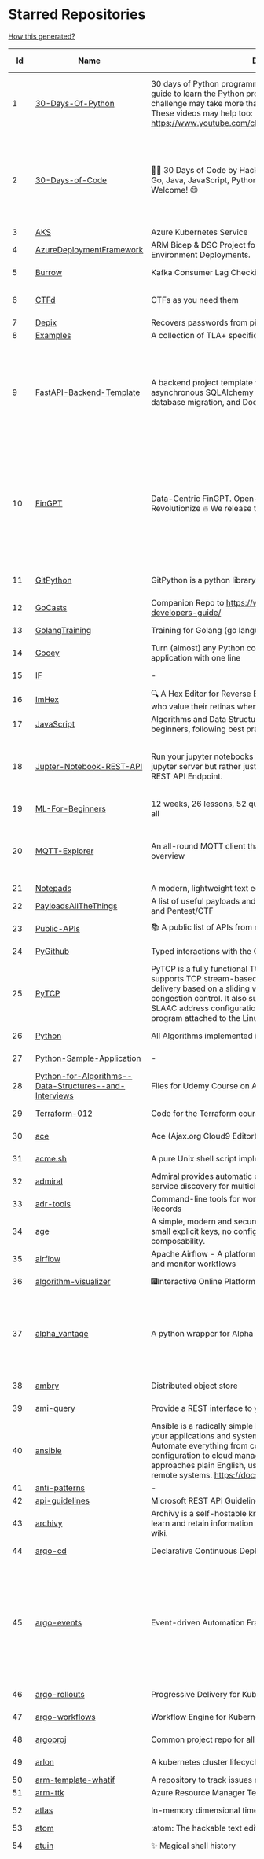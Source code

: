# Starred Repositories  
[How this generated?](../master/USAGE.md)  
  
| Id 			| Name			| Description | Star Counts | Topics/Tags   | Last Updated 	|  
| ----------- | ----------- 	| ----------- | ----------- | ----------- 	| -----------   |  
|1|[30-Days-Of-Python](https://github.com/Asabeneh/30-Days-Of-Python.git)|30 days of Python programming challenge is a step-by-step guide to learn the Python programming language in 30 days. This challenge may take more than100 days, follow your own pace.  These videos may help too: https://www.youtube.com/channel/UC7PNRuno1rzYPb1xLa4yktw|26625|30-days-of-python, python, flask, github, heroku, matplotlib, mongodb, numpy, pandas, python3|8-7-2023|  
|2|[30-Days-of-Code](https://github.com/xeoneux/30-Days-of-Code.git)|👨‍💻 30 Days of Code by HackerRank Solutions in C, C++, C#, F#, Go, Java, JavaScript, Python, Ruby, Swift & TypeScript. PRs Welcome! 😄|899|hackerrank, java, swift, python, csharp, fsharp, cplusplus, solutions, 30, days, of, code, typescript, go, ruby, kotlin, javascript, c|17-8-2022|  
|3|[AKS](https://github.com/Azure/AKS.git)|Azure Kubernetes Service|1825|||  
|4|[AzureDeploymentFramework](https://github.com/brwilkinson/AzureDeploymentFramework.git)|ARM Bicep & DSC Project for Azure Infrastructure and App Environment Deployments.|128|||  
|5|[Burrow](https://github.com/linkedin/Burrow.git)|Kafka Consumer Lag Checking|3562||12-10-2023|  
|6|[CTFd](https://github.com/CTFd/CTFd.git)|CTFs as you need them|4948|ctf, security, education, flask, ctfd|11-10-2023|  
|7|[Depix](https://github.com/spipm/Depix.git)|Recovers passwords from pixelized screenshots|24511|||  
|8|[Examples](https://github.com/tlaplus/Examples.git)|A collection of TLA+ specifications of varying complexities|1150|||  
|9|[FastAPI-Backend-Template](https://github.com/Aeternalis-Ingenium/FastAPI-Backend-Template.git)|A backend project template with FastAPI, PostgreSQL with asynchronous SQLAlchemy 2.0, Alembic for asynchronous database migration, and Docker.|446|asynchronous, docker, docker-compose, fastapi, postgresql, python, sqlalchemy, codecov, githubactions, jwt, pre-commit, alembic, asyncpg, coverage, pytest|8-8-2023|  
|10|[FinGPT](https://github.com/AI4Finance-Foundation/FinGPT.git)|Data-Centric FinGPT.  Open-source for open finance!  Revolutionize 🔥    We release the trained model on HuggingFace.|9041|chatgpt, finance, fintech, large-language-models, machine-learning, nlp, prompt-engineering, pytorch, reinforcement-learning, robo-advisor, sentiment-analysis, technical-analysis, fingpt|19-10-2023|  
|11|[GitPython](https://github.com/gitpython-developers/GitPython.git)|GitPython is a python library used to interact with Git repositories.|4108|git-porcelain, git-plumbing, python-library|18-10-2023|  
|12|[GoCasts](https://github.com/StephenGrider/GoCasts.git)|Companion Repo to https://www.udemy.com/go-the-complete-developers-guide/|2017||25-8-2017|  
|13|[GolangTraining](https://github.com/GoesToEleven/GolangTraining.git)|Training for Golang (go language)|9268||28-8-2023|  
|14|[Gooey](https://github.com/chriskiehl/Gooey.git)|Turn (almost) any Python command line program into a full GUI application with one line|17884||8-5-2022|  
|15|[IF](https://github.com/deep-floyd/IF.git)|-|7192||2-6-2023|  
|16|[ImHex](https://github.com/WerWolv/ImHex.git)|🔍 A Hex Editor for Reverse Engineers, Programmers and people who value their retinas when working at 3 AM.|30354|||  
|17|[JavaScript](https://github.com/TheAlgorithms/JavaScript.git)|Algorithms and Data Structures implemented in JavaScript for beginners, following best practices.|29243||15-10-2023|  
|18|[Jupter-Notebook-REST-API](https://github.com/Invictify/Jupter-Notebook-REST-API.git)|Run your jupyter notebooks as a REST API endpoint. This isn't a jupyter server but rather just a way to run your notebooks as a REST API Endpoint.|70|docker, dockerfile, fastapi, jupyter, python, rest-api, data-science, data-science-pipelines|31-3-2020|  
|19|[ML-For-Beginners](https://github.com/microsoft/ML-For-Beginners.git)|12 weeks, 26 lessons, 52 quizzes, classic Machine Learning for all|53906|||  
|20|[MQTT-Explorer](https://github.com/thomasnordquist/MQTT-Explorer.git)|An all-round MQTT client that provides a structured topic overview|2511|mqtt, mqtt-explorer, homeautomation, mqtt-client, mqtt-smarthome, mqtt-tool|27-2-2022|  
|21|[Notepads](https://github.com/0x7c13/Notepads.git)|A modern, lightweight text editor with a minimalist design.|7916|||  
|22|[PayloadsAllTheThings](https://github.com/swisskyrepo/PayloadsAllTheThings.git)|A list of useful payloads and bypass for Web Application Security and Pentest/CTF|51570||18-10-2023|  
|23|[Public-APIs](https://github.com/n0shake/Public-APIs.git)|📚 A public list of APIs from round the web.|20243||5-9-2023|  
|24|[PyGithub](https://github.com/PyGithub/PyGithub.git)|Typed interactions with the GitHub API v3|6320|pygithub, python, github, github-api|11-10-2023|  
|25|[PyTCP](https://github.com/ccie18643/PyTCP.git)|PyTCP is a fully functional TCP/IP stack written in Python. It supports TCP stream-based transport with reliable packet delivery based on a sliding window mechanism and basic congestion control. It also supports IPv6/ICMPv6 protocols with SLAAC address configuration. It operates as a user space program attached to the Linux TAP interface.|305||27-11-2022|  
|26|[Python](https://github.com/TheAlgorithms/Python.git)|All Algorithms implemented in Python|171669||19-10-2023|  
|27|[Python-Sample-Application](https://github.com/uber/Python-Sample-Application.git)|-|365||9-3-2015|  
|28|[Python-for-Algorithms--Data-Structures--and-Interviews](https://github.com/jmportilla/Python-for-Algorithms--Data-Structures--and-Interviews.git)|Files for Udemy Course on Algorithms and Data Structures|2361||1-7-2022|  
|29|[Terraform-012](https://github.com/addamstj/Terraform-012.git)|Code for the Terraform course|114||6-7-2020|  
|30|[ace](https://github.com/ajaxorg/ace.git)|Ace (Ajax.org Cloud9 Editor)|25969||19-10-2023|  
|31|[acme.sh](https://github.com/acmesh-official/acme.sh.git)|A pure Unix shell script implementing ACME client protocol|33424||5-10-2023|  
|32|[admiral](https://github.com/istio-ecosystem/admiral.git)|Admiral provides automatic configuration generation, syncing and service discovery for multicluster Istio service mesh|529||10-10-2023|  
|33|[adr-tools](https://github.com/npryce/adr-tools.git)|Command-line tools for working with Architecture Decision Records|4131||30-3-2020|  
|34|[age](https://github.com/FiloSottile/age.git)|A simple, modern and secure encryption tool (and Go library) with small explicit keys, no config options, and UNIX-style composability.|14205||20-9-2023|  
|35|[airflow](https://github.com/apache/airflow.git)|Apache Airflow - A platform to programmatically author, schedule, and monitor workflows|32127|||  
|36|[algorithm-visualizer](https://github.com/algorithm-visualizer/algorithm-visualizer.git)|:fireworks:Interactive Online Platform that Visualizes Algorithms from Code|44888||13-4-2022|  
|37|[alpha_vantage](https://github.com/RomelTorres/alpha_vantage.git)|A python wrapper for Alpha Vantage API for financial data.|4033|alpha-vantage, pandas, financial-data, python, stock, alphavantage, json, finance, api-wrapper, cryptocurrency, bitcoin|25-12-2022|  
|38|[ambry](https://github.com/linkedin/ambry.git)|Distributed object store|1696||19-10-2023|  
|39|[ami-query](https://github.com/intuit/ami-query.git)|Provide a REST interface to your organization's AMIs|39||31-8-2020|  
|40|[ansible](https://github.com/ansible/ansible.git)|Ansible is a radically simple IT automation platform that makes your applications and systems easier to deploy and maintain. Automate everything from code deployment to network configuration to cloud management, in a language that approaches plain English, using SSH, with no agents to install on remote systems. https://docs.ansible.com.|58909||19-10-2023|  
|41|[anti-patterns](https://github.com/tonybaloney/anti-patterns.git)|-|154|||  
|42|[api-guidelines](https://github.com/microsoft/api-guidelines.git)|Microsoft REST API Guidelines|21939|||  
|43|[archivy](https://github.com/archivy/archivy.git)|Archivy is a self-hostable knowledge repository that allows you to learn and retain information in your own personal and extensible wiki.|3048|||  
|44|[argo-cd](https://github.com/argoproj/argo-cd.git)|Declarative Continuous Deployment for Kubernetes|14387||19-10-2023|  
|45|[argo-events](https://github.com/argoproj/argo-events.git)|Event-driven Automation Framework for Kubernetes|2101|kubernetes, event-driven, cloudevents, workflows, triggers, automation-framework, cloud-native, argo, pipelines, event-source, workflow-automation, eventing-framework|19-10-2023|  
|46|[argo-rollouts](https://github.com/argoproj/argo-rollouts.git)|Progressive Delivery for Kubernetes|2255||16-10-2023|  
|47|[argo-workflows](https://github.com/argoproj/argo-workflows.git)|Workflow Engine for Kubernetes|13558||19-10-2023|  
|48|[argoproj](https://github.com/argoproj/argoproj.git)|Common project repo for all Argo Projects|495||3-10-2023|  
|49|[arlon](https://github.com/arlonproj/arlon.git)|A kubernetes cluster lifecycle management and configuration tool|121|kubernetes, k8s, gitops, cluster-api|16-10-2023|  
|50|[arm-template-whatif](https://github.com/Azure/arm-template-whatif.git)|A repository to track issues related to what-if noise suppression|81|||  
|51|[arm-ttk](https://github.com/Azure/arm-ttk.git)|Azure Resource Manager Template Toolkit|405|||  
|52|[atlas](https://github.com/Netflix/atlas.git)|In-memory dimensional time series database.|3338||17-10-2023|  
|53|[atom](https://github.com/atom/atom.git)|:atom: The hackable text editor|59660|||  
|54|[atuin](https://github.com/atuinsh/atuin.git)|✨ Magical shell history|11790|shell, rust, zsh, history, fish, bash|19-10-2023|  
|55|[authelia](https://github.com/authelia/authelia.git)|The Single Sign-On Multi-Factor portal for web apps|17621|totp, u2f, ldap, nginx, sso-authentication, yubikey, two-factor-authentication, docker, cookie, kubernetes, sso, multifactor, push-notifications, traefik, mfa, two-factor, authentication, security, golang, 2fa|19-10-2023|  
|56|[autoscaler](https://github.com/kubernetes/autoscaler.git)|Autoscaling components for Kubernetes|7171||19-10-2023|  
|57|[awesome](https://github.com/sindresorhus/awesome.git)|😎 Awesome lists about all kinds of interesting topics|273473||17-10-2023|  
|58|[awesome-algorithms](https://github.com/tayllan/awesome-algorithms.git)|A curated list of awesome places to learn and/or practice algorithms.|15217||22-9-2023|  
|59|[awesome-argo](https://github.com/akuity/awesome-argo.git)|A curated list of awesome projects and resources related to Argo (a CNCF graduated project)|1549|awesome, awesome-list, awesome-lists, argocd, argo-workflows, argo-events, argo-rollouts, machine-learning, workflow-engine, workflow-management, infrastructure-as-code, continuous-delivery, cloud-native, kubernetes, cncf, gitops, workflow-orchestration, devops, mlops, argo|13-10-2023|  
|60|[awesome-awesomeness](https://github.com/bayandin/awesome-awesomeness.git)|A curated list of awesome awesomeness|30633||24-3-2022|  
|61|[awesome-courses](https://github.com/prakhar1989/awesome-courses.git)|:books: List of awesome university courses for learning Computer Science!|49704||12-11-2022|  
|62|[awesome-deep-learning](https://github.com/ChristosChristofidis/awesome-deep-learning.git)|A curated list of awesome Deep Learning tutorials, projects and communities.|21743||14-11-2022|  
|63|[awesome-fastapi](https://github.com/mjhea0/awesome-fastapi.git)|A curated list of awesome things related to FastAPI|6473|fastapi, awesome, awesome-list, starlette|11-8-2023|  
|64|[awesome-flask](https://github.com/humiaozuzu/awesome-flask.git)|A curated list of awesome Flask resources and plugins|11622|flask, flask-resources, awesome|17-9-2019|  
|65|[awesome-gcp-certifications](https://github.com/sathishvj/awesome-gcp-certifications.git)|Google Cloud Platform Certification resources.|3579||17-10-2023|  
|66|[awesome-github-profile-readme](https://github.com/abhisheknaiidu/awesome-github-profile-readme.git)|😎 A curated list of awesome GitHub Profile READMEs 📝|19889|awesome-list, awesome, github, github-readme, github-profile-readme, portfolio, profile-readme|9-10-2022|  
|67|[awesome-go](https://github.com/avelino/awesome-go.git)|A curated list of awesome Go frameworks, libraries and software|110194||12-10-2023|  
|68|[awesome-hyper](https://github.com/bnb/awesome-hyper.git)|🖥 Delightful Hyper plugins, themes, and resources|10422||13-7-2021|  
|69|[awesome-interview-questions](https://github.com/DopplerHQ/awesome-interview-questions.git)|:octocat: A curated awesome list of lists of interview questions. Feel free to contribute! :mortar_board: |58320||16-11-2021|  
|70|[awesome-k6](https://github.com/grafana/awesome-k6.git)|A curated list of resources on automated load- and performance testing using k6 🗻|447|load-testing, performance-monitoring, performance-testing, test-automation, testing, testing-tools, awesome, awesome-list|24-4-2023|  
|71|[awesome-k8s-resources](https://github.com/tomhuang12/awesome-k8s-resources.git)|A curated list of awesome Kubernetes tools and resources.|2703|kubernetes, kubernetes-resources, list, awesome-list, kubernetes-networking, kubernetes-operational, kubernetes-clusters|5-7-2023|  
|72|[awesome-kubectl-plugins](https://github.com/ishantanu/awesome-kubectl-plugins.git)|Curated list of kubectl plugins|800|kubectl-plugins, awesome-list, kubectl, kubernetes|15-2-2023|  
|73|[awesome-kubernetes](https://github.com/ramitsurana/awesome-kubernetes.git)|A curated list for awesome kubernetes sources :ship::tada:|14328||18-9-2023|  
|74|[awesome-kubernetes](https://github.com/nubenetes/awesome-kubernetes.git)|A curated list of awesome references collected since 2018.|549||1-5-2023|  
|75|[awesome-macOS](https://github.com/iCHAIT/awesome-macOS.git)|  A curated list of awesome applications, softwares, tools and shiny things for macOS.|14802||29-6-2023|  
|76|[awesome-machine-learning](https://github.com/josephmisiti/awesome-machine-learning.git)|A curated list of awesome Machine Learning frameworks, libraries and software.|61090||11-9-2023|  
|77|[awesome-macos-command-line](https://github.com/herrbischoff/awesome-macos-command-line.git)|Use your macOS terminal shell to do awesome things.|27886||2-9-2021|  
|78|[awesome-microservices](https://github.com/mfornos/awesome-microservices.git)|A curated list of Microservice Architecture related principles and technologies.|12571|awesome, microservices, microservices-architecture, cloud-native, cloud-computing|24-3-2023|  
|79|[awesome-pentest](https://github.com/enaqx/awesome-pentest.git)|A collection of awesome penetration testing resources, tools and other shiny things|19406||17-8-2023|  
|80|[awesome-python](https://github.com/vinta/awesome-python.git)|A curated list of awesome Python frameworks, libraries, software and resources|184111||13-7-2023|  
|81|[awesome-python-applications](https://github.com/mahmoud/awesome-python-applications.git)|💿 Free software that works great, and also happens to be open-source Python. |14880|python, application, video, audio, graphics, gui, productivity, education, science, game|31-3-2023|  
|82|[awesome-readme](https://github.com/matiassingers/awesome-readme.git)|A curated list of awesome READMEs|15516||9-10-2023|  
|83|[awesome-scalability](https://github.com/binhnguyennus/awesome-scalability.git)|The Patterns of Scalable, Reliable, and Performant Large-Scale Systems|48798||1-10-2023|  
|84|[awesome-selfhosted](https://github.com/awesome-selfhosted/awesome-selfhosted.git)|A list of Free Software network services and web applications which can be hosted on your own servers|152612|selfhosted, awesome, awesome-list, privacy, hosting, cloud, self-hosted, free-software|18-10-2023|  
|85|[awesome-shell](https://github.com/alebcay/awesome-shell.git)|A curated list of awesome command-line frameworks, toolkits, guides and gizmos. Inspired by awesome-php.|28852||7-6-2023|  
|86|[awesome-sysadmin](https://github.com/awesome-foss/awesome-sysadmin.git)|A curated list of amazingly awesome open-source sysadmin resources.|20096||24-9-2023|  
|87|[awesome-vscode](https://github.com/viatsko/awesome-vscode.git)|🎨 A curated list of delightful VS Code packages and resources.|23297||3-8-2023|  
|88|[awless](https://github.com/wallix/awless.git)|A Mighty CLI for AWS|4942|aws, cli, cloud, aws-cli, cloud-management, awless, golang, devops, devops-tools|10-12-2018|  
|89|[aws-cdk](https://github.com/aws/aws-cdk.git)|The AWS Cloud Development Kit is a framework for defining cloud infrastructure in code|10646|||  
|90|[aws-cdk-examples](https://github.com/aws-samples/aws-cdk-examples.git)|Example projects using the AWS CDK|4461||16-10-2023|  
|91|[aws-cli](https://github.com/aws/aws-cli.git)|Universal Command Line Interface for Amazon Web Services|14364||19-10-2023|  
|92|[aws-eks-kubernetes-masterclass](https://github.com/stacksimplify/aws-eks-kubernetes-masterclass.git)|AWS EKS Kubernetes - Masterclass   DevOps, Microservices|1019||1-5-2023|  
|93|[aws-load-balancer-controller](https://github.com/kubernetes-sigs/aws-load-balancer-controller.git)|A Kubernetes controller for Elastic Load Balancers|3556|kubernetes-ingress-controller, aws, ingress-resource, kubernetes, ingress, k8s-sig-aws|18-10-2023|  
|94|[azkaban](https://github.com/azkaban/azkaban.git)|Azkaban workflow manager.|4325||29-8-2023|  
|95|[azure-cli](https://github.com/Azure/azure-cli.git)|Azure Command-Line Interface|3718|||  
|96|[azure-docs-bicep-samples](https://github.com/Azure/azure-docs-bicep-samples.git)|-|59|||  
|97|[azure-functions-host](https://github.com/Azure/azure-functions-host.git)|The host/runtime that powers Azure Functions|1868|||  
|98|[azure-monitor-opencensus-python](https://github.com/Azure-Samples/azure-monitor-opencensus-python.git)|Sample repository demonstrating Azure Monitor exporters for Opencensus Python|22||1-6-2023|  
|99|[azure-powershell](https://github.com/Azure/azure-powershell.git)|Microsoft Azure PowerShell|3843|||  
|100|[azure-quickstart-templates](https://github.com/Azure/azure-quickstart-templates.git)|Azure Quickstart Templates|13239|||  
|101|[azure-rest-api-specs](https://github.com/Azure/azure-rest-api-specs.git)|The source for REST API specifications for Microsoft Azure.|2244||19-10-2023|  
|102|[azure4everyone-samples](https://github.com/MarczakIO/azure4everyone-samples.git)|-|236||12-2-2022|  
|103|[badges](https://github.com/Naereen/badges.git)|:pencil: Markdown code for lots of small badges :ribbon: :pushpin: (shields.io, forthebadge.com etc) :sunglasses:. Contributions are welcome! Please add yours!|4012|forthebadge, badges, markdown, markdown-cheatsheet, meta-badge, forthebadge-cc, restructuredtext, pokemon, python, awesome, markup|29-5-2023|  
|104|[bat](https://github.com/sharkdp/bat.git)|A cat(1) clone with wings.|43460||19-10-2023|  
|105|[bcc](https://github.com/iovisor/bcc.git)|BCC - Tools for BPF-based Linux IO analysis, networking, monitoring, and more|18152||17-10-2023|  
|106|[behave](https://github.com/behave/behave.git)|BDD, Python style.|2963||7-10-2023|  
|107|[benten](https://github.com/intuit/benten.git)|Chatbot Development Framework (with Slack integration for Jira and Jenkins)|132||31-3-2021|  
|108|[bicep](https://github.com/Azure/bicep.git)|Bicep is a declarative language for describing and deploying Azure resources|2942||19-10-2023|  
|109|[bitcoin](https://github.com/bitcoin/bitcoin.git)|Bitcoin Core integration/staging tree|71842|||  
|110|[black](https://github.com/psf/black.git)|The uncompromising Python code formatter|33978||17-10-2023|  
|111|[blackfriday](https://github.com/russross/blackfriday.git)|Blackfriday: a markdown processor for Go|5235||27-10-2020|  
|112|[bokeh](https://github.com/bokeh/bokeh.git)|Interactive Data Visualization in the browser, from  Python|18184||19-10-2023|  
|113|[boto3](https://github.com/boto/boto3.git)|AWS SDK for Python|8363||19-10-2023|  
|114|[boulder](https://github.com/letsencrypt/boulder.git)|An ACME-based certificate authority, written in Go. |4792|boulder, go, acme, certificate-authority, tls, lets-encrypt, ca, pki, rfc8555|19-10-2023|  
|115|[brackets](https://github.com/adobe/brackets.git)|An open source code editor for the web, written in JavaScript, HTML and CSS.|33374||18-3-2021|  
|116|[brooklin](https://github.com/linkedin/brooklin.git)|An extensible distributed system for reliable nearline data streaming at scale|855|distributed-systems, data-streaming, scalability, kafka-mirror-maker, kafka, change-data-capture, java, linkedin|12-10-2023|  
|117|[brotli](https://github.com/google/brotli.git)|Brotli compression format|12601||19-9-2023|  
|118|[build-your-own-x](https://github.com/codecrafters-io/build-your-own-x.git)|Master programming by recreating your favorite technologies from scratch.|221664||16-10-2023|  
|119|[caddy](https://github.com/caddyserver/caddy.git)|Fast and extensible multi-platform HTTP/1-2-3 web server with automatic HTTPS|50184||18-10-2023|  
|120|[cdnjs](https://github.com/cdnjs/cdnjs.git)|🤖 CDN assets - The #1 free and open source CDN built to make life easier for developers.|9993||19-10-2023|  
|121|[celery](https://github.com/celery/celery.git)|Distributed Task Queue (development branch)|22383||18-10-2023|  
|122|[cello](https://github.com/cello-proj/cello.git)|Run infrastructure as code (IaC) software tools including CDK, Terraform and Cloud Formation via GitOps.|266||25-9-2023|  
|123|[cert-manager](https://github.com/cert-manager/cert-manager.git)|Automatically provision and manage TLS certificates in Kubernetes|10804||19-10-2023|  
|124|[cfssl](https://github.com/cloudflare/cfssl.git)|CFSSL: Cloudflare's PKI and TLS toolkit|8107||9-10-2023|  
|125|[chalice](https://github.com/aws/chalice.git)|Python Serverless Microframework for AWS|10026|||  
|126|[chaos-mesh](https://github.com/chaos-mesh/chaos-mesh.git)|A Chaos Engineering Platform for Kubernetes.|5998|chaos, chaos-engineering, chaos-testing, kubernetes, operator, golang, site-reliability-engineering, fault-injection, cncf, cloud-native, chaos-mesh, chaos-experiments, hacktoberfest, microservices|19-10-2023|  
|127|[chaosmonkey](https://github.com/Netflix/chaosmonkey.git)|Chaos Monkey is a resiliency tool that helps applications tolerate random instance failures.|13949||15-7-2023|  
|128|[chartmuseum](https://github.com/helm/chartmuseum.git)|helm chart repository server|3328|helm, charts, kubernetes, chartmuseum|19-9-2023|  
|129|[charts](https://github.com/helm/charts.git)|⚠️(OBSOLETE) Curated applications for Kubernetes|15525||21-12-2021|  
|130|[cheat.sh](https://github.com/chubin/cheat.sh.git)|the only cheat sheet you need|36191||18-4-2022|  
|131|[checkov](https://github.com/bridgecrewio/checkov.git)|Prevent cloud misconfigurations and find vulnerabilities during build-time in infrastructure as code, container images and open source packages with Checkov by Bridgecrew.|6003|terraform, static-analysis, aws, gcp, azure, aws-security, cloudformation, scans, compliance, kubernetes, infrastructure-as-code, devops, hacktoberfest|19-10-2023|  
|132|[chef](https://github.com/chef/chef.git)|Chef Infra, a powerful automation platform that transforms infrastructure into code automating how infrastructure is configured, deployed and managed across any environment, at any scale|7342||19-10-2023|  
|133|[cilium](https://github.com/cilium/cilium.git)|eBPF-based Networking, Security, and Observability|16743||19-10-2023|  
|134|[clair](https://github.com/quay/clair.git)|Vulnerability Static Analysis for Containers|9741|containers, static-analysis, go, kubernetes, docker, oci, oci-image, vulnerabilities, clair|19-10-2023|  
|135|[cli](https://github.com/cli/cli.git)|GitHub’s official command line tool|33500||19-10-2023|  
|136|[cli-spinners](https://github.com/sindresorhus/cli-spinners.git)|Spinners for use in the terminal|2279||12-10-2023|  
|137|[cli53](https://github.com/barnybug/cli53.git)|Command line tool for Amazon Route 53|1913||24-2-2023|  
|138|[cloud-custodian](https://github.com/cloud-custodian/cloud-custodian.git)|Rules engine for cloud security, cost optimization, and governance, DSL in yaml for policies to query, filter, and take actions on resources|4990|aws, compliance, cloud, rules-engine, cloud-computing, management, serverless, lambda, gcp, azure|18-10-2023|  
|139|[cluster-api](https://github.com/kubernetes-sigs/cluster-api.git)|Home for Cluster API, a subproject of sig-cluster-lifecycle|3103|k8s-sig-cluster-lifecycle|19-10-2023|  
|140|[cobra](https://github.com/spf13/cobra.git)|A Commander for modern Go CLI interactions|33775||16-10-2023|  
|141|[codesearch](https://github.com/google/codesearch.git)|Fast, indexed regexp search over large file trees|3431||29-3-2020|  
|142|[coding-interview-university](https://github.com/jwasham/coding-interview-university.git)|A complete computer science study plan to become a software engineer.|269704||19-10-2023|  
|143|[computer-science](https://github.com/ossu/computer-science.git)|:mortar_board: Path to a free self-taught education in Computer Science!|150343||15-10-2023|  
|144|[confd](https://github.com/kelseyhightower/confd.git)|Manage local application configuration files using templates and data from etcd or consul|8193||28-9-2022|  
|145|[containerd](https://github.com/containerd/containerd.git)|An open and reliable container runtime|14996|containerd, oci, containers, docker, cncf, cri, kubernetes, hacktoberfest|19-10-2023|  
|146|[core](https://github.com/home-assistant/core.git)|:house_with_garden: Open source home automation that puts local control and privacy first.|63489||19-10-2023|  
|147|[coredns](https://github.com/coredns/coredns.git)|CoreDNS is a DNS server that chains plugins|11146||19-9-2023|  
|148|[coreutils](https://github.com/uutils/coreutils.git)|Cross-platform Rust rewrite of the GNU coreutils|15464|rust, coreutils, gnu-coreutils, busybox, cross-platform, command-line-tool|19-10-2023|  
|149|[crouton](https://github.com/dnschneid/crouton.git)|Chromium OS Universal Chroot Environment|8421|chroot, shell, crouton, minecraft, ubuntu, debian, kali, linux, chromeos|27-11-2022|  
|150|[curl](https://github.com/curl/curl.git)|A command line tool and library for transferring data with URL syntax, supporting DICT, FILE, FTP, FTPS, GOPHER, GOPHERS, HTTP, HTTPS, IMAP, IMAPS, LDAP, LDAPS, MQTT, POP3, POP3S, RTMP, RTMPS, RTSP, SCP, SFTP, SMB, SMBS, SMTP, SMTPS, TELNET, TFTP, WS and WSS. libcurl offers a myriad of powerful features|32034|http, https, ftp, user-agent, client, library, curl, libcurl, c, transfer-data, ldap, mqtt, sftp, scp, imaps, gopher, pop3, transferring-data, hacktoberfest, websocket|19-10-2023|  
|151|[dailybot](https://github.com/sapumar/dailybot.git)|Simple telegram bot to remind about the daily stand up|8|bot, daily-standup, standup-meetings, standup, standupbot|23-12-2021|  
|152|[dapr](https://github.com/dapr/dapr.git)|Dapr is a portable, event-driven, runtime for building distributed applications across cloud and edge.|22422||19-10-2023|  
|153|[deepdiff](https://github.com/seperman/deepdiff.git)|DeepDiff: Deep Difference and search of any Python object/data. DeepHash: Hash of any object based on its contents. Delta: Use deltas to reconstruct objects by adding deltas together.|1762|python, tree, deep-search, repetition, difference, comparison, report-repetition, nested, recursive, diff, delta, distance, distance-calculation, deepdiff, deephash, hash, hashing, reconstruction|18-10-2023|  
|154|[design-patterns-for-humans](https://github.com/kamranahmedse/design-patterns-for-humans.git)|An ultra-simplified explanation to design patterns|42113||17-5-2023|  
|155|[developer-roadmap](https://github.com/kamranahmedse/developer-roadmap.git)|Interactive roadmaps, guides and other educational content to help developers grow in their careers.|253276||13-10-2023|  
|156|[devops-exercises](https://github.com/bregman-arie/devops-exercises.git)|Linux, Jenkins, AWS, SRE, Prometheus, Docker, Python, Ansible, Git, Kubernetes, Terraform, OpenStack, SQL, NoSQL, Azure, GCP, DNS, Elastic, Network, Virtualization. DevOps Interview Questions|58624|devops, aws, linux, ansible, python, docker, prometheus, containers, git, kubernetes, interview, interview-questions, terraform, azure, openstack, sql, coding, sre, production-engineer|24-8-2023|  
|157|[diagrams](https://github.com/mingrammer/diagrams.git)|:art: Diagram as Code for prototyping cloud system architectures|31698|diagram, diagram-as-code, architecture, graphviz|22-5-2023|  
|158|[discourse](https://github.com/discourse/discourse.git)|A platform for community discussion. Free, open, simple.|38939||19-10-2023|  
|159|[django](https://github.com/django/django.git)|The Web framework for perfectionists with deadlines.|73576|python, django, web, framework, orm, templates, models, views, apps|19-10-2023|  
|160|[django-health-check](https://github.com/revsys/django-health-check.git)|a pluggable app that runs a full check on the deployment, using a number of plugins to check e.g. database, queue server, celery processes, etc.|1063|django, monitoring|19-10-2023|  
|161|[dns](https://github.com/miekg/dns.git)|DNS library in Go|7247||10-10-2023|  
|162|[dnslib](https://github.com/paulc/dnslib.git)|A Python library to encode/decode DNS wire-format packets |271||28-10-2022|  
|163|[dnsperf](https://github.com/cobblau/dnsperf.git)|A DNS performance tool.|210||14-10-2017|  
|164|[docker-cheat-sheet](https://github.com/wsargent/docker-cheat-sheet.git)|Docker Cheat Sheet|21650|docker, cheet-sheet|23-6-2022|  
|165|[docker-development-youtube-series](https://github.com/marcel-dempers/docker-development-youtube-series.git)|-|4577||18-10-2023|  
|166|[docker_practice](https://github.com/yeasy/docker_practice.git)|Learn and understand Docker&Container technologies, with real DevOps practice!|23015||18-8-2023|  
|167|[dockerfiles](https://github.com/jessfraz/dockerfiles.git)|Various Dockerfiles I use on the desktop and on servers.|13289|dockerfiles, bash, docker, dockerfile, linux, shell, containers|27-3-2021|  
|168|[doitlive](https://github.com/sloria/doitlive.git)|Because sometimes you need to do it live|3346|command-line, presentations, python, live-coding, cli, click, bash, zsh, ipython, script, hacktoberfest|14-8-2022|  
|169|[dotfiles](https://github.com/bbkane/dotfiles.git)|Configs for apps I care about|29||18-10-2023|  
|170|[drawio](https://github.com/jgraph/drawio.git)|draw.io is a JavaScript, client-side editor for general diagramming and whiteboarding|36302||19-10-2023|  
|171|[duf](https://github.com/muesli/duf.git)|Disk Usage/Free Utility - a better 'df' alternative|11613||20-9-2023|  
|172|[eBPF-Package-Repository](https://github.com/l3af-project/eBPF-Package-Repository.git)|eBPF Programs|45||4-10-2023|  
|173|[echarts](https://github.com/apache/echarts.git)|Apache ECharts is a powerful, interactive charting and data visualization library for browser|56623||18-10-2023|  
|174|[ecs-refarch-service-discovery](https://github.com/awslabs/ecs-refarch-service-discovery.git)|An EC2 Container Service Reference Architecture for providing Service Discovery to containers using CloudWatch Events, Lambda and Route 53 private hosted zones. |444||25-7-2016|  
|175|[eks-anywhere](https://github.com/aws/eks-anywhere.git)|Run Amazon EKS on your own infrastructure 🚀|1844|||  
|176|[eks-node-viewer](https://github.com/awslabs/eks-node-viewer.git)|EKS Node Viewer|793||12-10-2023|  
|177|[elasticsearch](https://github.com/elastic/elasticsearch.git)|Free and Open, Distributed, RESTful Search Engine|65467|||  
|178|[emissary](https://github.com/emissary-ingress/emissary.git)|open source Kubernetes-native API gateway for microservices built on the Envoy Proxy|4166||19-10-2023|  
|179|[eng-practices](https://github.com/google/eng-practices.git)|Google's Engineering Practices documentation|19464||17-7-2023|  
|180|[engineering-blogs](https://github.com/kilimchoi/engineering-blogs.git)|A curated list of engineering blogs|25385||28-10-2022|  
|181|[envoy](https://github.com/envoyproxy/envoy.git)|Cloud-native high-performance edge/middle/service proxy|22869|cats, rocket-ships, cars, more-cats, cats-over-dogs, nanoservices, corgis, cncf|19-10-2023|  
|182|[eruda](https://github.com/liriliri/eruda.git)|Console for mobile browsers|16297|||  
|183|[every-programmer-should-know](https://github.com/mtdvio/every-programmer-should-know.git)|A collection of (mostly) technical things every software developer should know about|73175||23-11-2022|  
|184|[ewd998](https://github.com/tlaplus-workshops/ewd998.git)|Distributed termination detection on a ring, due to Shmuel Safra:|43|||  
|185|[examples](https://github.com/kubernetes/examples.git)|Kubernetes application example tutorials|5800||25-8-2023|  
|186|[excalidraw](https://github.com/excalidraw/excalidraw.git)|Virtual whiteboard for sketching hand-drawn like diagrams|56608||19-10-2023|  
|187|[external-dns](https://github.com/kubernetes-sigs/external-dns.git)|Configure external DNS servers (AWS Route53, Google CloudDNS and others) for Kubernetes Ingresses and Services|6749|dns, kubernetes, route53, aws, clouddns, gcp, ingress, k8s-sig-network, dns-record, dns-providers, external-dns, dns-controller, dns-servers|19-10-2023|  
|188|[faas](https://github.com/openfaas/faas.git)|OpenFaaS - Serverless Functions Made Simple|23587|functions-as-a-service, functions, lambda, serverless, prometheus, kubernetes, k8s, serverless-functions, paas, gitops, faas, docker, golang, nodejs|4-10-2023|  
|189|[face_recognition](https://github.com/ageitgey/face_recognition.git)|The world's simplest facial recognition api for Python and the command line|49597||10-6-2022|  
|190|[faker](https://github.com/joke2k/faker.git)|Faker is a Python package that generates fake data for you.|16367|python, fake, testing, dataset, fake-data, test-data, test-data-generator, faker, faker-generator|18-10-2023|  
|191|[falcon](https://github.com/falconry/falcon.git)|The no-magic web data plane API and microservices framework for Python developers, with a focus on reliability, correctness, and performance at scale.|9282|python, framework, rest, microservices, web, api, http, wsgi, asgi, api-rest|14-10-2023|  
|192|[fastapi-cache](https://github.com/long2ice/fastapi-cache.git)|fastapi-cache is a tool to cache fastapi response and function result, with backends support redis and memcached.|871||19-10-2023|  
|193|[fastapi-code-generator](https://github.com/koxudaxi/fastapi-code-generator.git)|This code generator creates FastAPI app from an openapi file.|798|fastapi, openapi, generator, python, pydantic|7-9-2023|  
|194|[fastapi-jwt](https://github.com/testdrivenio/fastapi-jwt.git)|secure a FastAPI app by enabling authentication using JSON Web Tokens (JWTs)|96|fastapi, jwt-authentication|31-1-2023|  
|195|[fastapi-mvc](https://github.com/fastapi-mvc/fastapi-mvc.git)|Developer productivity tool for making high-quality FastAPI production-ready APIs.|473|python, fastapi, fastapi-template, fastapi-boilerplate, mvc, kubernetes, redis-cluster, redis-operator, redis, helm, project-generator, nix|25-9-2023|  
|196|[fastapi-utils](https://github.com/dmontagu/fastapi-utils.git)|Reusable utilities for FastAPI|1570||19-3-2023|  
|197|[fastapi-versioning](https://github.com/DeanWay/fastapi-versioning.git)|api versioning for fastapi web applications|553||24-8-2021|  
|198|[fastapi_client](https://github.com/dmontagu/fastapi_client.git)|FastAPI client generator|317||11-2-2021|  
|199|[fastapi_profiler](https://github.com/sunhailin-Leo/fastapi_profiler.git)|A FastAPI Middleware of joerick/pyinstrument to check your service performance.|149||5-5-2023|  
|200|[fasthttp](https://github.com/valyala/fasthttp.git)|Fast HTTP package for Go. Tuned for high performance. Zero memory allocations in hot paths. Up to 10x faster than net/http|20265||12-10-2023|  
|201|[fd](https://github.com/sharkdp/fd.git)|A simple, fast and user-friendly alternative to 'find'|29161||18-10-2023|  
|202|[first-contributions](https://github.com/firstcontributions/first-contributions.git)|🚀✨ Help beginners to contribute to open source projects|38474|open-source, tutorial, contribution, community, tutorials, beginner, beginner-friendly, contributions, contributions-welcome, good-first-issue, help-wanted|19-10-2023|  
|203|[fish-shell](https://github.com/fish-shell/fish-shell.git)|The user-friendly command line shell.|22420||19-10-2023|  
|204|[flasgger](https://github.com/flasgger/flasgger.git)|Easy OpenAPI specs and Swagger UI for your Flask API|3374|||  
|205|[flask](https://github.com/pallets/flask.git)|The Python micro framework for building web applications.|64658|python, flask, wsgi, web-framework, werkzeug, jinja, pallets|7-10-2023|  
|206|[flask-caching](https://github.com/pallets-eco/flask-caching.git)|A caching extension for Flask|832||8-10-2023|  
|207|[flask-swagger-ui](https://github.com/sveint/flask-swagger-ui.git)|Swagger UI blueprint for flask|167||24-5-2022|  
|208|[flower](https://github.com/mher/flower.git)|Real-time monitor and web admin for Celery distributed task queue|5904|celery, task-queue, monitoring, administration, workers, rabbitmq, redis, python, asynchronous|14-10-2023|  
|209|[flux](https://github.com/fluxcd/flux.git)|Successor: https://github.com/fluxcd/flux2|6910|kubernetes, gitops, legacy|1-11-2022|  
|210|[forcediphttpsadapter](https://github.com/Roadmaster/forcediphttpsadapter.git)|A requests TransportAdapter allowing to force a specific IP for HTTPS connections.|52||11-8-2023|  
|211|[fortio](https://github.com/fortio/fortio.git)|Fortio load testing library, command line tool, advanced echo server and web UI in go (golang). Allows to specify a set query-per-second load and record latency histograms and other useful stats.|3038||11-10-2023|  
|212|[fortio-operator](https://github.com/verfio/fortio-operator.git)|Load Testing Operator within the Kubernetes cluster and outside of it.|36||18-3-2019|  
|213|[free-for-dev](https://github.com/ripienaar/free-for-dev.git)|A list of SaaS, PaaS and IaaS offerings that have free tiers of interest to devops and infradev|75039||19-10-2023|  
|214|[free-programming-books](https://github.com/EbookFoundation/free-programming-books.git)|:books: Freely available programming books|300324||19-10-2023|  
|215|[frp](https://github.com/fatedier/frp.git)|A fast reverse proxy to help you expose a local server behind a NAT or firewall to the internet.|72847||19-10-2023|  
|216|[fucking-algorithm](https://github.com/labuladong/fucking-algorithm.git)|刷算法全靠套路，认准 labuladong 就够了！English version supported! Crack LeetCode, not only how, but also why. |120394||17-10-2023|  
|217|[game_control](https://github.com/ChoudharyChanchal/game_control.git)|-|738||19-7-2020|  
|218|[gcsfuse](https://github.com/GoogleCloudPlatform/gcsfuse.git)|A user-space file system for interacting with Google Cloud Storage|1893||12-10-2023|  
|219|[git-standup](https://github.com/kamranahmedse/git-standup.git)|Recall what you did on the last working day. Psst! or be nosy and find what someone else in your team did ;-)|7449|standup, git-standup, agile, meeting, git, git-addons, git-|24-2-2023|  
|220|[gitbook](https://github.com/GitbookIO/gitbook.git)|📝 Modern documentation format and toolchain using Git and Markdown|25859||2-3-2023|  
|221|[github-cheat-sheet](https://github.com/tiimgreen/github-cheat-sheet.git)|A list of cool features of Git and GitHub.|42825||15-10-2023|  
|222|[github-readme-stats](https://github.com/anuraghazra/github-readme-stats.git)|:zap: Dynamically generated stats for your github readmes|60234|||  
|223|[github1s](https://github.com/conwnet/github1s.git)|One second to read GitHub code with VS Code.|22266|||  
|224|[gitignore](https://github.com/github/gitignore.git)|A collection of useful .gitignore templates|152325||18-12-2022|  
|225|[gitui](https://github.com/extrawurst/gitui.git)|Blazing 💥 fast terminal-ui for git written in rust 🦀|14226||19-10-2023|  
|226|[glb-director](https://github.com/github/glb-director.git)|GitHub Load Balancer Director and supporting tooling.|2287||15-8-2023|  
|227|[gloo](https://github.com/solo-io/gloo.git)|The Feature-rich, Kubernetes-native, Next-Generation API Gateway Built on Envoy|3877|gloo, envoy, api-gateway, serverless, api-management, kubernetes, kubernetes-ingress-controller, microservices, hybrid-apps, legacy-apps, grpc, cloud-native, envoy-proxy|19-10-2023|  
|228|[go-github](https://github.com/google/go-github.git)|Go library for accessing the GitHub v3 API|9707|go, github-api, github, golang, hacktoberfest|16-10-2023|  
|229|[go-leetcode](https://github.com/austingebauer/go-leetcode.git)|A collection of 100+ popular LeetCode problems solved in Go.|1750||10-3-2021|  
|230|[go-metrics](https://github.com/rcrowley/go-metrics.git)|Go port of Coda Hale's Metrics library|3408||27-12-2020|  
|231|[go-spew](https://github.com/davecgh/go-spew.git)|Implements a deep pretty printer for Go data structures to aid in debugging|5741||30-8-2018|  
|232|[goaccess](https://github.com/allinurl/goaccess.git)|GoAccess is a real-time web log analyzer and interactive viewer that runs in a terminal in *nix systems or through your browser.|16746||1-10-2023|  
|233|[gobgp](https://github.com/osrg/gobgp.git)|BGP implemented in the Go Programming Language|3329|||  
|234|[gods](https://github.com/emirpasic/gods.git)|GoDS (Go Data Structures) - Sets, Lists, Stacks, Maps, Trees, Queues, and much more|14475|go, golang, data-structure, map, tree, set, list, stack, iterator, enumerable, sort, avl-tree, red-black-tree, b-tree, binary-heap, queue|4-9-2023|  
|235|[golang-web-dev](https://github.com/GoesToEleven/golang-web-dev.git)|-|3236||13-12-2019|  
|236|[goldmark](https://github.com/yuin/goldmark.git)|:trophy: A markdown parser written in Go. Easy to extend, standard(CommonMark) compliant, well structured.|2931|markdown, commonmark, golang, go|14-10-2023|  
|237|[google-cloud-python](https://github.com/googleapis/google-cloud-python.git)|Google Cloud Client Library for Python|4355||19-10-2023|  
|238|[google-maps-services-python](https://github.com/googlemaps/google-maps-services-python.git)|Python client library for Google Maps API Web Services|4126|python, client-library|27-1-2023|  
|239|[googlesre](https://github.com/google/googlesre.git)|-|145|||  
|240|[goreleaser](https://github.com/goreleaser/goreleaser.git)|Deliver Go binaries as fast and easily as possible|12221|homebrew, golang, travis, release-automation, docker, snapcraft, package, deb, rpm, go, apk, hacktoberfest, github-actions|17-10-2023|  
|241|[gotty](https://github.com/yudai/gotty.git)|Share your terminal as a web application|18094||13-12-2017|  
|242|[gping](https://github.com/orf/gping.git)|Ping, but with a graph|9449||17-10-2023|  
|243|[grafana](https://github.com/grafana/grafana.git)|The open and composable observability and data visualization platform. Visualize metrics, logs, and traces from multiple sources like Prometheus, Loki, Elasticsearch, InfluxDB, Postgres and many more. |57604||19-10-2023|  
|244|[graphene-django](https://github.com/graphql-python/graphene-django.git)|Build powerful, efficient, and flexible GraphQL APIs with seamless Django integration.|4151||18-9-2023|  
|245|[grequests](https://github.com/spyoungtech/grequests.git)|Requests + Gevent = <3|4316||8-6-2023|  
|246|[grex](https://github.com/pemistahl/grex.git)|A command-line tool and Rust library with Python bindings for generating regular expressions from user-provided test cases|6251||10-10-2023|  
|247|[greykite](https://github.com/linkedin/greykite.git)|A flexible, intuitive and fast forecasting library|1746|||  
|248|[grumpy](https://github.com/giantswarm/grumpy.git)|Kubernetes Validation Admission Controller example|24||24-7-2020|  
|249|[guacamole-server](https://github.com/apache/guacamole-server.git)|Mirror of Apache Guacamole Server|2650|guacamole, c, network-client, java, network-server, javascript|30-9-2023|  
|250|[halo](https://github.com/manrajgrover/halo.git)|💫 Beautiful spinners for terminal, IPython and Jupyter|2786|halo, spinner, python, jupyter, ora, ipython, async|9-11-2020|  
|251|[haproxy](https://github.com/haproxy/haproxy.git)|HAProxy Load Balancer's development branch (mirror of git.haproxy.org)|4060||19-10-2023|  
|252|[healthchecks](https://github.com/healthchecks/healthchecks.git)|Open-source cron job and background task monitoring service, written in Python & Django|6674|cron, devops, cron-jobs, monitoring, ops, django|19-10-2023|  
|253|[helm](https://github.com/helm/helm.git)|The Kubernetes Package Manager|25069||18-10-2023|  
|254|[helm-git-repo](https://github.com/yks0000/helm-git-repo.git)|A Helm Repo (Automatically build index.yaml)|1||6-4-2021|  
|255|[hey](https://github.com/rakyll/hey.git)|HTTP load generator, ApacheBench (ab) replacement|16413|||  
|256|[homebrew-cask](https://github.com/Homebrew/homebrew-cask.git)|🍻 A CLI workflow for the administration of macOS applications distributed as binaries|20215|||  
|257|[how-web-works](https://github.com/vasanthk/how-web-works.git)|What happens behind the scenes when we type www.google.com in a browser?|15041||13-3-2023|  
|258|[htmlq](https://github.com/mgdm/htmlq.git)|Like jq, but for HTML.|6648|||  
|259|[htop](https://github.com/htop-dev/htop.git)|htop - an interactive process viewer|5370|||  
|260|[http-api-design](https://github.com/interagent/http-api-design.git)|HTTP API design guide extracted from work on the Heroku Platform API|13673||18-11-2021|  
|261|[httpstat](https://github.com/davecheney/httpstat.git)|It's like curl -v, with colours. |6394||17-10-2023|  
|262|[httpstat](https://github.com/reorx/httpstat.git)|curl statistics made simple|5482|curl, cli, python, http, visualization|12-6-2023|  
|263|[httptools](https://github.com/MagicStack/httptools.git)|Fast HTTP parser|1138||16-10-2023|  
|264|[hub](https://github.com/mislav/hub.git)|A command-line tool that makes git easier to use with GitHub.|22546||4-10-2023|  
|265|[hubot-slack](https://github.com/slackapi/hubot-slack.git)|Slack Developer Kit for Hubot|2300|hubot-adapter, hubot, coffeescript, slack, slack-app, bot|25-10-2022|  
|266|[hugo](https://github.com/gohugoio/hugo.git)|The world’s fastest framework for building websites.|69452|||  
|267|[hugo-PaperMod](https://github.com/adityatelange/hugo-PaperMod.git)| A fast, clean, responsive Hugo theme.|7288||26-8-2023|  
|268|[hygieia](https://github.com/hygieia/hygieia.git)|CapitalOne  DevOps Dashboard|3765||29-9-2023|  
|269|[hyper](https://github.com/vercel/hyper.git)|A terminal built on web technologies|41637||19-10-2023|  
|270|[ingress-nginx](https://github.com/kubernetes/ingress-nginx.git)|Ingress-NGINX Controller for Kubernetes|15781||19-10-2023|  
|271|[interactive-coding-challenges](https://github.com/donnemartin/interactive-coding-challenges.git)|120+ interactive Python coding interview challenges (algorithms and data structures).  Includes Anki flashcards.|27932||5-8-2020|  
|272|[interview](https://github.com/Olshansk/interview.git)|Everything you need to prepare for your technical interview|17093|interview, interview-questions, google-interview, list, guide|8-5-2023|  
|273|[interviews](https://github.com/kdn251/interviews.git)|Everything you need to know to get the job.|60508|||  
|274|[ipvs](https://github.com/cloudflare/ipvs.git)|Package ipvs allows you to manage Linux IPVS services and destinations|116|||  
|275|[ipython](https://github.com/ipython/ipython.git)|Official repository for IPython itself. Other repos in the IPython organization contain things like the website, documentation builds, etc.|15971||6-10-2023|  
|276|[iris](https://github.com/kataras/iris.git)|The fastest HTTP/2 Go Web Framework. New, modern and easy to learn. Fast development with Code you control. Unbeatable cost-performance ratio :rocket:|24411|go, iris, web-framework, mvc, golang, dependency-injection, http2, sessions, websocket|12-10-2023|  
|277|[iris](https://github.com/linkedin/iris.git)|Iris is a highly configurable and flexible service for paging and messaging.|772|paging, escalation, messaging, automation|27-6-2022|  
|278|[istio](https://github.com/istio/istio.git)|Connect, secure, control, and observe services.|33816||19-10-2023|  
|279|[ivy](https://github.com/unifyai/ivy.git)|The Unified AI Framework|13717|python, machine-learning, deep-learning, neural-network, gpu, autograd, ivy, abstraction, template, tensorflow, pytorch, mxnet, numpy, jax, hacktoberfest|19-10-2023|  
|280|[jaeger](https://github.com/jaegertracing/jaeger.git)|CNCF Jaeger, a Distributed Tracing Platform|18507||19-10-2023|  
|281|[javascript-algorithms](https://github.com/trekhleb/javascript-algorithms.git)|📝 Algorithms and data structures implemented in JavaScript with explanations and links to further readings|176571|javascript, algorithms, algorithm, javascript-algorithms, computer-science, interview, data-structures, interview-preparation|21-7-2023|  
|282|[javascript-questions](https://github.com/lydiahallie/javascript-questions.git)|A long list of (advanced) JavaScript questions, and their explanations :sparkles:  |57032||24-9-2023|  
|283|[jedis](https://github.com/redis/jedis.git)|Redis Java client|11352||19-10-2023|  
|284|[jellyfin](https://github.com/jellyfin/jellyfin.git)|The Free Software Media System|25827|jellyfin, csharp, dotnet, hacktoberfest|19-10-2023|  
|285|[jira](https://github.com/pycontribs/jira.git)|Python Jira library. Development chat available on https://matrix.to/#/#pycontribs:matrix.org|1822|python, jira, python3-only|28-9-2023|  
|286|[jira](https://github.com/go-jira/jira.git)|simple jira command line client in Go|2634|||  
|287|[jq](https://github.com/jqlang/jq.git)|Command-line JSON processor|26886||12-10-2023|  
|288|[jsii](https://github.com/aws/jsii.git)|jsii allows code in any language to naturally interact with JavaScript classes. It is the technology that enables the AWS Cloud Development Kit to deliver polyglot libraries from a single codebase!|2443||18-10-2023|  
|289|[json-server](https://github.com/typicode/json-server.git)|Get a full fake REST API with zero coding in less than 30 seconds (seriously)|68932||1-10-2023|  
|290|[jsonnet](https://github.com/google/jsonnet.git)|Jsonnet - The data templating language|6464|jsonnet, configuration, config, functional, json|14-8-2023|  
|291|[jsonschema](https://github.com/python-jsonschema/jsonschema.git)|An implementation of the JSON Schema specification for Python|4259|||  
|292|[k3s](https://github.com/k3s-io/k3s.git)|Lightweight Kubernetes|24738||18-10-2023|  
|293|[k6](https://github.com/grafana/k6.git)|A modern load testing tool, using Go and JavaScript - https://k6.io|21756|||  
|294|[k6-benchmarks](https://github.com/grafana/k6-benchmarks.git)|-|28||13-10-2023|  
|295|[k6-example-woocommerce](https://github.com/grafana/k6-example-woocommerce.git)|Example k6 scripts targeting a WooCommerce deployment|36|examples|11-9-2023|  
|296|[k8s-conformance](https://github.com/cncf/k8s-conformance.git)|🧪CNCF K8s Conformance Working Group|793|cncf, kubernetes, conformance|19-10-2023|  
|297|[k8sgpt](https://github.com/k8sgpt-ai/k8sgpt.git)|Giving Kubernetes Superpowers to everyone|3347|devops, kubernetes, openai, sre, tooling, ai, llama|17-10-2023|  
|298|[k9s](https://github.com/derailed/k9s.git)|🐶 Kubernetes CLI To Manage Your Clusters In Style!|22532||18-10-2023|  
|299|[kaniko](https://github.com/GoogleContainerTools/kaniko.git)|Build Container Images In Kubernetes|13038|containers, docker, developer-tools, kubernetes|18-10-2023|  
|300|[kapacitor](https://github.com/influxdata/kapacitor.git)|Open source framework for processing, monitoring, and alerting on time series data|2243||12-10-2023|  
|301|[kargo](https://github.com/akuity/kargo.git)|Application lifecycle orchestration|756||19-10-2023|  
|302|[katib](https://github.com/kubeflow/katib.git)|Repository for hyperparameter tuning|1370||17-10-2023|  
|303|[katran](https://github.com/facebookincubator/katran.git)|A high performance layer 4 load balancer|4273||19-10-2023|  
|304|[kb](https://github.com/gnebbia/kb.git)|A minimalist command line knowledge base manager|3024||17-10-2023|  
|305|[keras-yolo2](https://github.com/experiencor/keras-yolo2.git)|Easy training on custom dataset. Various backends (MobileNet and SqueezeNet) supported. A YOLO demo to detect raccoon run entirely in brower is accessible at https://git.io/vF7vI (not on Windows).|1726||31-12-2019|  
|306|[kind](https://github.com/kubernetes-sigs/kind.git)|Kubernetes IN Docker - local clusters for testing Kubernetes|12104|k8s-sig-testing, kubernetes, kubeadm, golang, docker, podman|5-9-2023|  
|307|[kong](https://github.com/Kong/kong.git)|🦍 The Cloud-Native API Gateway |36085||19-10-2023|  
|308|[kopf](https://github.com/nolar/kopf.git)|A Python framework to write Kubernetes operators in just a few lines of code|1735|kubernetes, kubernetes-operator, kubernetes-operators, python, python3, framework, asyncio, operator, operators, python-framework, kopf, admission-webhook, admission-controller, admission-controllers, operator-framework, kubernetes-concepts|9-10-2023|  
|309|[kops](https://github.com/kubernetes/kops.git)|Kubernetes Operations (kOps) - Production Grade k8s Installation, Upgrades and Management|15243|kubernetes, go, cncf, containers, kops|17-10-2023|  
|310|[kraken](https://github.com/uber/kraken.git)|P2P Docker registry capable of distributing TBs of data in seconds|5660|docker, docker-registry, container, docker-image, p2p, bittorrent|26-9-2023|  
|311|[krew](https://github.com/kubernetes-sigs/krew.git)|📦 Find and install kubectl plugins|5851|kubectl, kubectl-plugins, k8s-sig-cli|17-10-2023|  
|312|[kube-capacity](https://github.com/robscott/kube-capacity.git)|A simple CLI that provides an overview of the resource requests, limits, and utilization in a Kubernetes cluster|1727|kubernetes, utilization, resource-management|13-2-2023|  
|313|[kube2iam](https://github.com/jtblin/kube2iam.git)|kube2iam  provides different AWS IAM roles for pods running on Kubernetes|1919|kubernetes, aws|1-12-2022|  
|314|[kubebuilder](https://github.com/kubernetes-sigs/kubebuilder.git)|Kubebuilder - SDK for building Kubernetes APIs using CRDs|6907||13-10-2023|  
|315|[kubectl-aliases](https://github.com/ahmetb/kubectl-aliases.git)|Programmatically generated handy kubectl aliases.|3101||5-4-2022|  
|316|[kubectl-cost](https://github.com/kubecost/kubectl-cost.git)|CLI for determining the cost of Kubernetes workloads|737||6-7-2023|  
|317|[kubectl-tree](https://github.com/ahmetb/kubectl-tree.git)|kubectl plugin to browse Kubernetes object hierarchies as a tree 🎄 (star the repo if you are using)|2668|kubectl-plugin, kubectl-plugins, kubectl|11-10-2023|  
|318|[kubectx](https://github.com/ahmetb/kubectx.git)|Faster way to switch between clusters and namespaces in kubectl|16019|kubernetes, kubectl, kubectl-plugins, kubernetes-clusters|4-8-2023|  
|319|[kubernetes-handbook](https://github.com/rootsongjc/kubernetes-handbook.git)|Kubernetes中文指南/云原生应用架构实战手册 -  https://jimmysong.io/kubernetes-handbook|10775|kubernetes, cloud-native, service-mesh, handbook, cncf, gitbook, k8s, istio|7-8-2023|  
|320|[kubernetes-the-hard-way](https://github.com/kelseyhightower/kubernetes-the-hard-way.git)|Bootstrap Kubernetes the hard way on Google Cloud Platform. No scripts.|36774||2-5-2021|  
|321|[kubeshark](https://github.com/kubeshark/kubeshark.git)|The API traffic analyzer for Kubernetes providing real-time K8s protocol-level visibility, capturing and monitoring all traffic and payloads going in, out and across containers, pods, nodes and clusters. Inspired by Wireshark, purposely built for Kubernetes|9633|kubernetes, microservices, golang, rest, grpc, amqp, kafka, redis, go, microservice, microservices-application, devops, devops-tools, sniffer, observability, wireshark, cloud-native, docker, forensics, incident-response|19-10-2023|  
|322|[kubesphere](https://github.com/kubesphere/kubesphere.git)|The container platform tailored for Kubernetes multi-cloud, datacenter, and edge management ⎈ 🖥 ☁️|13503|devops, container-management, k8s, cncf, cloud-native, servicemesh, kubesphere, kubernetes-platform-solution, kubernetes, jenkins, istio, observability, multi-cluster, hacktoberfest|12-10-2023|  
|323|[kubespray](https://github.com/kubernetes-sigs/kubespray.git)|Deploy a Production Ready Kubernetes Cluster|14577|kubernetes-cluster, ansible, kubernetes, high-availability, bare-metal, gce, aws, kubespray, k8s-sig-cluster-lifecycle, hacktoberfest|19-10-2023|  
|324|[kubetools](https://github.com/collabnix/kubetools.git)|Kubetools - Curated List of Kubernetes Tools|1897|hacktoberfest, hacktoberfest2020, kubernetes, helm, helmpack, helmcharts, jenkins, iot, monitoring, monitoring-tool, prometheus, thanos, grafana, kubernetes-clusters, kubernetes-operational, kubernetes-resource, k8s-cluster, kubernetes-cli|19-10-2023|  
|325|[kudu](https://github.com/projectkudu/kudu.git)|Kudu is the engine behind git/hg deployments, WebJobs, and various other features in Azure Web Sites. It can also run outside of Azure.|3078|||  
|326|[landscape](https://github.com/cncf/landscape.git)|🌄 The Cloud Native Interactive Landscape filters and sorts hundreds of projects and products, and shows details including GitHub stars, funding or market cap, first and last commits, contributor counts, headquarters location, and recent tweets.|8930|cloud-native, landscape, cncf, svg, logo, serverless, crunchbase, wasm|19-10-2023|  
|327|[lazydocker](https://github.com/jesseduffield/lazydocker.git)|The lazier way to manage everything docker|30737||12-10-2023|  
|328|[learn-regex](https://github.com/ziishaned/learn-regex.git)|Learn regex the easy way|44594||1-6-2023|  
|329|[learnopencv](https://github.com/spmallick/learnopencv.git)|Learn OpenCV  : C++ and Python Examples|19364||5-10-2023|  
|330|[leetcode](https://github.com/gouthampradhan/leetcode.git)|Leetcode solutions|3192|leetcode-solutions, leetcode-java, leetcode, algorithms, java, coding-interviews, competitive-programming|11-11-2021|  
|331|[lens](https://github.com/lensapp/lens.git)|Lens - The way the world runs Kubernetes|21660|kubernetes, kubernetes-ui, kubernetes-dashboard, cloud-native, devops, containers|9-8-2023|  
|332|[lettuce-core](https://github.com/lettuce-io/lettuce-core.git)|Advanced Java Redis client for thread-safe sync, async, and reactive usage. Supports Cluster, Sentinel, Pipelining, and codecs.|5122||18-10-2023|  
|333|[leveldb](https://github.com/google/leveldb.git)|LevelDB is a fast key-value storage library written at Google that provides an ordered mapping from string keys to string values.|33741||20-4-2023|  
|334|[life](https://github.com/cheeaun/life.git)|Life - a timeline of important events in my life|2718||14-10-2018|  
|335|[linkedin-skill-assessments-quizzes](https://github.com/Ebazhanov/linkedin-skill-assessments-quizzes.git)|Full reference of LinkedIn answers 2023 for skill assessments (aws-lambda, rest-api, javascript, react, git, html, jquery, mongodb, java, Go, python, machine-learning, power-point) linkedin excel test lösungen, linkedin machine learning test LinkedIn test questions and answers |27172|linkedin, quiz-questions, answers, assessment, quiz, linkedin-questions, hacktoberfest, hacktoberfest2020, exam, skills, hacktoberfest2021, golang, english, france, german, hacktoberfest2022, hacktoberfest2023|19-10-2023|  
|336|[linkerd2](https://github.com/linkerd/linkerd2.git)|Ultralight, security-first service mesh for Kubernetes. Main repo for Linkerd 2.x.|9938||19-10-2023|  
|337|[litestream](https://github.com/benbjohnson/litestream.git)|Streaming replication for SQLite.|9018||16-10-2023|  
|338|[litmus](https://github.com/litmuschaos/litmus.git)|Litmus helps  SREs and developers practice chaos engineering in a Cloud-native way. Chaos experiments are published at the ChaosHub  (https://hub.litmuschaos.io). Community notes is at https://hackmd.io/a4Zu_sH4TZGeih-xCimi3Q|3875|chaos-engineering, kubernetes, chaos-experiments, cloud-native, chaoshub, hacktoberfest, cncf, operator-sdk, site-reliability-engineering, golang, chaos-testing, fault-injection, google-summer-of-code, devops, fault-simulation, litmuschaos, reliability-engineering, resilience-testing, k8s, lfx|17-10-2023|  
|339|[locust](https://github.com/locustio/locust.git)|Write scalable load tests in plain Python 🚗💨|22299||19-10-2023|  
|340|[loguru](https://github.com/Delgan/loguru.git)|Python logging made (stupidly) simple|16327||16-10-2023|  
|341|[lovefield](https://github.com/google/lovefield.git)|Lovefield is a relational database for web apps. Written in JavaScript, works cross-browser. Provides SQL-like APIs that are fast, safe, and easy to use.|6844||19-5-2020|  
|342|[machine](https://github.com/docker/machine.git)|Machine management for a container-centric world|6594||2-9-2019|  
|343|[manage-fastapi](https://github.com/ycd/manage-fastapi.git)|:rocket: CLI tool for FastAPI. Generating new FastAPI projects & boilerplates made easy.    |1470|fastapi, boilerplate, cli, project-generator, mongodb, postgresql, sqlite, mysql, tortoise-orm, databases, project-management-tool, project-management|1-8-2023|  
|344|[managers-playbook](https://github.com/ksindi/managers-playbook.git)|:book: Heuristics for effective management|5223|management, one-on-ones, feedback, advice, coaching, meetings, decision-making|23-4-2022|  
|345|[mangum](https://github.com/jordaneremieff/mangum.git)|AWS Lambda support for ASGI applications|1468||27-11-2022|  
|346|[markdown-here](https://github.com/adam-p/markdown-here.git)|Google Chrome, Firefox, and Thunderbird extension that lets you write email in Markdown and render it before sending.|59196||30-9-2018|  
|347|[mattermost](https://github.com/mattermost/mattermost.git)|Mattermost is an open source platform for secure collaboration across the entire software development lifecycle..|26614||19-10-2023|  
|348|[mdBook](https://github.com/rust-lang/mdBook.git)|Create book from markdown files. Like Gitbook but implemented in Rust|15151||29-9-2023|  
|349|[memray](https://github.com/bloomberg/memray.git)|The endgame Python memory profiler|11288||18-10-2023|  
|350|[memtier_benchmark](https://github.com/RedisLabs/memtier_benchmark.git)|NoSQL Redis and Memcache traffic generation and benchmarking tool.|798|redis, benchmark, memcached, load-testing, stress-testing|16-10-2023|  
|351|[mergestat-lite](https://github.com/mergestat/mergestat-lite.git)|Query git repositories with SQL. Generate reports, perform status checks, analyze codebases. 🔍 📊|3362|||  
|352|[microservices-demo](https://github.com/GoogleCloudPlatform/microservices-demo.git)|Sample cloud-first application with 10 microservices showcasing Kubernetes, Istio, and gRPC.|14894|kubernetes, grpc, istio, gke, skaffold, sample-application, google-cloud, samples, gcp, kustomize, terraform|19-10-2023|  
|353|[microsoft-authentication-library-for-python](https://github.com/AzureAD/microsoft-authentication-library-for-python.git)|Microsoft Authentication Library (MSAL) for Python makes it easy to authenticate to Azure Active Directory. These documented APIs are stable https://msal-python.readthedocs.io. If you have questions but do not have a github account, ask your questions on Stackoverflow with tag "msal" + "python".|656|msal-python, azure, sdks, microsoft-identity-platform|16-10-2023|  
|354|[minio](https://github.com/minio/minio.git)|High Performance Object Storage for AI|41213|go, storage, cloud, s3, objectstorage, cloudstorage, amazon-s3, cloudnative, k8s, kubernetes, multi-cloud, multi-cloud-kubernetes|18-10-2023|  
|355|[miniserve](https://github.com/svenstaro/miniserve.git)|🌟 For when you really just want to serve some files over HTTP right now!|5063||10-10-2023|  
|356|[mito](https://github.com/mito-ds/mito.git)|The mitosheet package, trymito.io, and other public Mito code.|1992|||  
|357|[mkdocs-material](https://github.com/squidfunk/mkdocs-material.git)|Documentation that simply works|15839|mkdocs, theme, documentation, material-design, framework, plugins|19-10-2023|  
|358|[moto](https://github.com/getmoto/moto.git)|A library that allows you to easily mock out tests based on AWS infrastructure.|7037|boto, aws, ec2, s3|18-10-2023|  
|359|[my-mac](https://github.com/nikitavoloboev/my-mac.git)|Apps/tools I use on macOS|20061||15-10-2023|  
|360|[mycli](https://github.com/dbcli/mycli.git)|A Terminal Client for MySQL with AutoCompletion and Syntax Highlighting.|11058||16-10-2023|  
|361|[mypy](https://github.com/python/mypy.git)|Optional static typing for Python|16617|python, types, typing, typechecker, linter|19-10-2023|  
|362|[nativefier](https://github.com/nativefier/nativefier.git)|Make any web page a desktop application|34354|nodejs, electron, linux, windows, macos, desktop-application|29-9-2023|  
|363|[netdata](https://github.com/netdata/netdata.git)|Monitor your servers, containers, and applications, in high-resolution and in real-time!|65535|monitoring, docker, statsd, kubernetes, cncf, prometheus, netdata, devops, observability, alerting, influxdb, grafana, data-visualization, database, linux, machine-learning, mysql, postgresql, mongodb, raspberry-pi|19-10-2023|  
|364|[nginx-admins-handbook](https://github.com/trimstray/nginx-admins-handbook.git)|How to improve NGINX performance, security, and other important things.|13232||20-10-2021|  
|365|[nginx-module-vts](https://github.com/vozlt/nginx-module-vts.git)|Nginx virtual host traffic status module|3019||26-5-2023|  
|366|[ngrok](https://github.com/inconshreveable/ngrok.git)|Introspected tunnels to localhost|23279||31-5-2016|  
|367|[nicstat](https://github.com/scotte/nicstat.git)|Fork of https://sourceforge.net/projects/nicstat/ to fix bugs|60||9-5-2018|  
|368|[nocode](https://github.com/kelseyhightower/nocode.git)|The best way to write secure and reliable applications. Write nothing; deploy nowhere.|57911||21-1-2020|  
|369|[novu](https://github.com/novuhq/novu.git)|🔥 The open-source notification infrastructure with fully functional embedded notification center 🚀🚀🚀|30095|notifications, communication, email, sms, push-notifications, transactional, javascript, typescript, nodejs, notification-center, react, reactjs, hacktoberfest, css, html, hacktoberfest-accepted|19-10-2023|  
|370|[nprogress](https://github.com/rstacruz/nprogress.git)|For slim progress bars like on YouTube, Medium, etc|25602||19-4-2020|  
|371|[ntopng](https://github.com/ntop/ntopng.git)|Web-based Traffic and Security Network Traffic Monitoring|5568|||  
|372|[nuclei](https://github.com/projectdiscovery/nuclei.git)|Fast and customizable vulnerability scanner based on simple YAML based DSL.|14980|cve-scanner, subdomain-takeover, nuclei-engine, vulnerability-detection, vulnerability-assessment, vulnerability-scanner, security, attack-surface, security-scanner, hacktoberfest|19-10-2023|  
|373|[octodns](https://github.com/octodns/octodns.git)|Tools for managing DNS across multiple providers|2802|dns, workflow, infrastructure-as-code|15-10-2023|  
|374|[og-aws](https://github.com/open-guides/og-aws.git)|📙 Amazon Web Services — a practical guide|34628||24-8-2022|  
|375|[ohmyzsh](https://github.com/ohmyzsh/ohmyzsh.git)|🙃   A delightful community-driven (with 2,200+ contributors) framework for managing your zsh configuration. Includes 300+ optional plugins (rails, git, macOS, hub, docker, homebrew, node, php, python, etc), 140+ themes to spice up your morning, and an auto-update tool so that makes it easy to keep up with the latest updates from the community.|163348|shell, zsh-configuration, theme, terminal, productivity, zsh, cli, cli-app, themes, plugins, plugin-framework, oh-my-zsh, ohmyzsh, oh-my-zsh-theme, oh-my-zsh-plugin, hacktoberfest|19-10-2023|  
|376|[opa](https://github.com/open-policy-agent/opa.git)|An open source, general-purpose policy engine.|8573|opa, policy, declarative, json, compliance, cloud-native, authorization, doge, lolcat, open-policy-agent|19-10-2023|  
|377|[openapi-generator](https://github.com/OpenAPITools/openapi-generator.git)|OpenAPI Generator allows generation of API client libraries (SDK generation), server stubs, documentation and configuration automatically given an OpenAPI Spec (v2, v3)|17878|rest-api, rest-client, sdk, generator, restful-api, api, api-client, api-server, openapi3, openapi, rest, openapi-generator, hacktoberfest|18-10-2023|  
|378|[openapi-python-client](https://github.com/openapi-generators/openapi-python-client.git)|Generate modern Python clients from OpenAPI|856|openapi, openapi-python-client, python3, generator, rest-api, python, fastapi, openapi-document|18-10-2023|  
|379|[opencensus-python](https://github.com/census-instrumentation/opencensus-python.git)|A stats collection and distributed tracing framework|659||12-10-2023|  
|380|[opencost](https://github.com/opencost/opencost.git)|Cross-cloud cost allocation models for Kubernetes workloads|4179|kubernetes, kubecost, opencost, aws, azure, cncf, cost, cost-optimization, gcp, k8s, monitoring, finops|19-10-2023|  
|381|[opencv](https://github.com/opencv/opencv.git)|Open Source Computer Vision Library|71766|opencv, c-plus-plus, computer-vision, deep-learning, image-processing|19-10-2023|  
|382|[opencv-python](https://github.com/opencv/opencv-python.git)|Automated CI toolchain to produce precompiled opencv-python, opencv-python-headless, opencv-contrib-python and opencv-contrib-python-headless packages.|3762|opencv, python, wheel, python-3, opencv-python, opencv-contrib-python, precompiled, pypi, manylinux|18-10-2023|  
|383|[opengrok](https://github.com/oracle/opengrok.git)|OpenGrok is a fast and usable source code search and cross reference engine, written in Java|3995|opengrok, java, source, code, search, engine|19-10-2023|  
|384|[operator-sdk](https://github.com/operator-framework/operator-sdk.git)|SDK for building Kubernetes applications. Provides high level APIs, useful abstractions, and project scaffolding.|6752|operator, kubernetes, sdk|19-10-2023|  
|385|[ora](https://github.com/sindresorhus/ora.git)|Elegant terminal spinner|8666||1-8-2023|  
|386|[osquery](https://github.com/osquery/osquery.git)|SQL powered operating system instrumentation, monitoring, and analytics.|20681||16-10-2023|  
|387|[oss-fuzz](https://github.com/google/oss-fuzz.git)|OSS-Fuzz - continuous fuzzing for open source software.|9105||19-10-2023|  
|388|[outrun](https://github.com/Overv/outrun.git)|Execute a local command using the processing power of another Linux machine.|3096|||  
|389|[pace](https://github.com/CodeByZach/pace.git)|Automatically add a progress bar to your site.|15604|pace, progress-bar, pace-js, loading-bar, loading-indicator, loading-animation|15-7-2022|  
|390|[packer](https://github.com/hashicorp/packer.git)|Packer is a tool for creating identical machine images for multiple platforms from a single source configuration.|14649||16-10-2023|  
|391|[papers-we-love](https://github.com/papers-we-love/papers-we-love.git)|Papers from the computer science community to read and discuss.|77124||4-9-2023|  
|392|[pendulum](https://github.com/sdispater/pendulum.git)|Python datetimes made easy|5752|python, datetime, date, time, python3, timezones|30-9-2023|  
|393|[perf-tools](https://github.com/brendangregg/perf-tools.git)|Performance analysis tools based on Linux perf_events (aka perf) and ftrace|9282||14-1-2020|  
|394|[pex](https://github.com/pantsbuild/pex.git)|A tool for generating .pex (Python EXecutable) files, lock files and venvs.|2377||13-10-2023|  
|395|[photography](https://github.com/rampatra/photography.git)|A free online portfolio website to showcase your photos.|777|photography, jekyll, jekyll-theme, jekyll-template, jekyll-website, jekyll-site, website-template, portfolio-website, photographer-theme, photographer, photography-template, photography-site, photography-portfolio, photography-theme|20-9-2023|  
|396|[pi-hole](https://github.com/pi-hole/pi-hole.git)|A black hole for Internet advertisements|44412||11-10-2023|  
|397|[pinpoint](https://github.com/pinpoint-apm/pinpoint.git)|APM, (Application Performance Management) tool for large-scale distributed systems. |13020||19-10-2023|  
|398|[pipeline](https://github.com/tektoncd/pipeline.git)|A cloud-native Pipeline resource.|8042|tekton, pipeline, kubernetes, cdf, hacktoberfest|19-10-2023|  
|399|[pipenv](https://github.com/pypa/pipenv.git)| Python Development Workflow for Humans.|24205|pip, python, packaging, virtualenv, pipfile|19-10-2023|  
|400|[ploomber](https://github.com/ploomber/ploomber.git)|The fastest ⚡️ way to build data pipelines. Develop iteratively, deploy anywhere. ☁️|3220|||  
|401|[pod-reaper](https://github.com/target/pod-reaper.git)|Rule based pod killing kubernetes controller|184|go, kubernetes, chaos, resiliency|2-10-2023|  
|402|[poetry](https://github.com/python-poetry/poetry.git)|Python packaging and dependency management made easy|27048||17-10-2023|  
|403|[pongo2](https://github.com/flosch/pongo2.git)|Django-syntax like template-engine for Go|2661||11-4-2023|  
|404|[practical-kubernetes-problems](https://github.com/kubernauts/practical-kubernetes-problems.git)|Used by our Practical Kubernetes Trainings.|335||31-12-2022|  
|405|[pre-commit-terraform](https://github.com/antonbabenko/pre-commit-terraform.git)|pre-commit git hooks to take care of Terraform configurations 🇺🇦|2673|||  
|406|[predictive-horizontal-pod-autoscaler](https://github.com/jthomperoo/predictive-horizontal-pod-autoscaler.git)|Horizontal Pod Autoscaler built with predictive abilities using statistical models|316|predictive-analytics, kubernetes, autoscaler, horizontal-pod-autoscaler, predictions, statistical-models, replicas, autoscaling, go, golang, operator, operator-framework, operator-sdk, python, statsmodels|1-7-2023|  
|407|[professional-programming](https://github.com/charlax/professional-programming.git)|A collection of learning resources for curious software engineers|23935||16-10-2023|  
|408|[professional-services](https://github.com/GoogleCloudPlatform/professional-services.git)|Common solutions and tools developed by Google Cloud's Professional Services team. This repository and its contents are not an officially supported Google product.|2586|google-cloud-platform, google-cloud-dataflow, google-cloud-ml, google-cloud-compute, gke, bigquery, solutions, tools, examples|18-10-2023|  
|409|[profile-summary-for-github](https://github.com/tipsy/profile-summary-for-github.git)|Tool for visualizing GitHub profiles|19782||7-7-2023|  
|410|[project-based-learning](https://github.com/practical-tutorials/project-based-learning.git)|Curated list of project-based tutorials|118655||21-3-2023|  
|411|[projen](https://github.com/projen/projen.git)|A new generation of project generators|2206||19-10-2023|  
|412|[prometheus-fastapi-instrumentator](https://github.com/trallnag/prometheus-fastapi-instrumentator.git)|Instrument your FastAPI with Prometheus metrics.|654|prometheus, fastapi, metrics, exporter, instrumentation|21-7-2023|  
|413|[protobuf](https://github.com/protocolbuffers/protobuf.git)|Protocol Buffers - Google's data interchange format|61620||19-10-2023|  
|414|[public-apis](https://github.com/public-apis/public-apis.git)|A collective list of free APIs|260986||20-9-2023|  
|415|[pyWhat](https://github.com/bee-san/pyWhat.git)|🐸   Identify anything. pyWhat easily lets you identify emails, IP addresses, and more. Feed it a .pcap file or some text and it'll tell you what it is! 🧙‍♀️|6118||16-5-2023|  
|416|[pycryptodome](https://github.com/Legrandin/pycryptodome.git)|A self-contained cryptographic library for Python|2504|cryptography, security, python|7-10-2023|  
|417|[pycurl](https://github.com/pycurl/pycurl.git)|PycURL - Python interface to libcurl|1014||14-10-2023|  
|418|[pydantic](https://github.com/pydantic/pydantic.git)|Data validation using Python type hints|16034|validation, parsing, json-schema, python37, python38, pydantic, python39, python, hints, python310, python311|19-10-2023|  
|419|[pyenv](https://github.com/pyenv/pyenv.git)|Simple Python version management|33738||16-10-2023|  
|420|[pygradle](https://github.com/linkedin/pygradle.git)|Using Gradle to build Python projects|574||3-3-2020|  
|421|[pyinotify](https://github.com/seb-m/pyinotify.git)|Monitoring filesystems events with inotify on Linux.|2266||4-6-2015|  
|422|[pykiteconnect](https://github.com/zerodha/pykiteconnect.git)|The official Python client library for the Kite Connect trading APIs|872||16-10-2023|  
|423|[pyscript](https://github.com/pyscript/pyscript.git)|Home Page: https://pyscript.net  Examples: https://pyscript.net/examples|17095||10-10-2023|  
|424|[pytest](https://github.com/pytest-dev/pytest.git)|The pytest framework makes it easy to write small tests, yet scales to support complex functional testing|10691|unit-testing, test, testing, python, hacktoberfest|16-10-2023|  
|425|[python-cheatsheet](https://github.com/gto76/python-cheatsheet.git)|Comprehensive Python Cheatsheet|33529||16-10-2023|  
|426|[python-decouple](https://github.com/HBNetwork/python-decouple.git)|Strict separation of config from code.|2548|python, configuration-files, environment-variables|17-4-2023|  
|427|[python-fire](https://github.com/google/python-fire.git)|Python Fire is a library for automatically generating command line interfaces (CLIs) from absolutely any Python object.|25379||5-10-2023|  
|428|[python-guide](https://github.com/realpython/python-guide.git)|Python best practices guidebook, written for humans. |26828||13-6-2023|  
|429|[python-prompt-toolkit](https://github.com/prompt-toolkit/python-prompt-toolkit.git)|Library for building powerful interactive command line applications in Python|8605||4-7-2023|  
|430|[python-slack-sdk](https://github.com/slackapi/python-slack-sdk.git)|Slack Developer Kit for Python|3714|python, slack, slackapi, asyncio, aiohttp-client, aiohttp, websockets, websocket, websocket-client, socket-mode|5-10-2023|  
|431|[python-telegram-bot](https://github.com/python-telegram-bot/python-telegram-bot.git)|We have made you a wrapper you can't refuse|23313|python, telegram, bot, chatbot, framework, hacktoberfest|16-10-2023|  
|432|[python-terraform](https://github.com/beelit94/python-terraform.git)|-|448|terraform, python|21-6-2022|  
|433|[raft.tla](https://github.com/ongardie/raft.tla.git)|TLA+ specification for the Raft consensus algorithm|390|||  
|434|[rancher](https://github.com/rancher/rancher.git)|Complete container management platform|21643||19-10-2023|  
|435|[ray](https://github.com/ray-project/ray.git)|Ray is a unified framework for scaling AI and Python applications. Ray consists of a core distributed runtime and a set of AI Libraries for accelerating ML workloads.|28243|ray, distributed, parallel, machine-learning, reinforcement-learning, deep-learning, python, rllib, hyperparameter-search, optimization, data-science, automl, hyperparameter-optimization, model-selection, java, serving, deployment, pytorch, tensorflow, llm-serving|19-10-2023|  
|436|[reactjs-interview-questions](https://github.com/sudheerj/reactjs-interview-questions.git)|List of top 500 ReactJS Interview Questions & Answers....Coding exercise questions are coming soon!!|32413|reactjs, react-router, redux, javascript, javascript-framework, react-native, interview-questions, interview-preparation, react, react-interview-questions, javascript-interview-questions, react16, javascript-applications|7-10-2023|  
|437|[realworld](https://github.com/gothinkster/realworld.git)|"The mother of all demo apps" — Exemplary fullstack Medium.com clone powered by React, Angular, Node, Django, and many more|76608|||  
|438|[recommenders](https://github.com/recommenders-team/recommenders.git)|Best Practices on Recommendation Systems|16540||13-10-2023|  
|439|[redis](https://github.com/redis/redis.git)|Redis is an in-memory database that persists on disk. The data model is key-value, but many different kind of values are supported: Strings, Lists, Sets, Sorted Sets, Hashes, Streams, HyperLogLogs, Bitmaps.|61870|cache, database, key-value, message-broker, nosql, redis|19-10-2023|  
|440|[redis-datasets](https://github.com/redis-developer/redis-datasets.git)|A Curated List of Sample Redis Datasets|66|dataset, sample-dataset, redis-modules, redis-datasets|6-12-2021|  
|441|[redis-py](https://github.com/redis/redis-py.git)|Redis Python Client|11824||16-10-2023|  
|442|[redoc](https://github.com/Redocly/redoc.git)|📘  OpenAPI/Swagger-generated API Reference Documentation|21201|||  
|443|[request](https://github.com/request/request.git)|🏊🏾 Simplified HTTP request client.|25642||11-2-2020|  
|444|[requests](https://github.com/psf/requests.git)|A simple, yet elegant, HTTP library.|50423||18-10-2023|  
|445|[rest.li](https://github.com/linkedin/rest.li.git)|Rest.li is a REST+JSON framework for building robust, scalable service architectures using dynamic discovery and simple asynchronous APIs.|2353||13-10-2023|  
|446|[rich](https://github.com/Textualize/rich.git)|Rich is a Python library for rich text and beautiful formatting in the terminal.|45118||30-9-2023|  
|447|[rook](https://github.com/rook/rook.git)|Storage Orchestration for Kubernetes|11497|storage, kubernetes, ceph, storage-cluster, docker, cloud-native, etcd, cncf|18-10-2023|  
|448|[rover](https://github.com/im2nguyen/rover.git)|Interactive Terraform visualization. State and configuration explorer.|2698||9-10-2023|  
|449|[roxy-wi](https://github.com/hap-wi/roxy-wi.git)|Web interface for managing Haproxy, Nginx, Apache and Keepalived servers|1316||19-10-2023|  
|450|[rudder-server](https://github.com/rudderlabs/rudder-server.git)|Privacy and Security focused Segment-alternative, in Golang and React  |3728||19-10-2023|  
|451|[runc](https://github.com/opencontainers/runc.git)|CLI tool for spawning and running containers according to the OCI specification|10821|containers, docker, oci|12-10-2023|  
|452|[rundeck](https://github.com/rundeck/rundeck.git)|Enable Self-Service Operations: Give specific users access to your existing tools, services, and scripts|5110||19-10-2023|  
|453|[rust](https://github.com/rust-lang/rust.git)|Empowering everyone to build reliable and efficient software.|86249|rust, compiler, language, hacktoberfest|19-10-2023|  
|454|[salt](https://github.com/saltstack/salt.git)|Software to automate the management and configuration of any infrastructure or application at scale. Get access to the Salt software package repository here: |13551|python, configuration-management, remote-execution, infrastructure-management, zeromq, event-stream, event-management, cloud-providers, cloud-management, cloud-provisioning, infrasructure, infrastructure-automation, infrastructure-as-code, infrastructure-as-a-code, iot, edge, cloud|18-10-2023|  
|455|[sanic](https://github.com/sanic-org/sanic.git)| Accelerate your web app development    Build fast. Run fast.|17415|||  
|456|[sanic-prometheus](https://github.com/dkruchinin/sanic-prometheus.git)|Prometheus metrics for Sanic,  an async python web server|77||12-10-2020|  
|457|[scalene](https://github.com/plasma-umass/scalene.git)|Scalene: a high-performance, high-precision CPU, GPU, and memory profiler for Python with AI-powered optimization proposals|10180|||  
|458|[sceptre](https://github.com/Sceptre/sceptre.git)|Build better AWS infrastructure|1428||12-10-2023|  
|459|[schedule](https://github.com/dbader/schedule.git)|Python job scheduling for humans.|11151||1-10-2023|  
|460|[schema](https://github.com/keleshev/schema.git)|Schema validation just got Pythonic|2783||27-9-2023|  
|461|[scrapy](https://github.com/scrapy/scrapy.git)|Scrapy, a fast high-level web crawling & scraping framework for Python.|48928||18-10-2023|  
|462|[seaweedfs](https://github.com/seaweedfs/seaweedfs.git)|SeaweedFS is a fast distributed storage system for blobs, objects, files, and data lake, for billions of files! Blob store has O(1) disk seek, cloud tiering. Filer supports Cloud Drive, cross-DC active-active replication, Kubernetes, POSIX FUSE mount, S3 API, S3 Gateway, Hadoop, WebDAV, encryption, Erasure Coding.|18460|||  
|463|[semgrep](https://github.com/returntocorp/semgrep.git)|Lightweight static analysis for many languages. Find bug variants with patterns that look like source code.|8921||19-10-2023|  
|464|[serverless-application-model](https://github.com/aws/serverless-application-model.git)|The AWS Serverless Application Model (AWS SAM) transform is a AWS CloudFormation macro that transforms SAM templates into CloudFormation templates.|9119|||  
|465|[signoz](https://github.com/SigNoz/signoz.git)|SigNoz is an open-source APM. It helps developers monitor their applications & troubleshoot problems, an open-source alternative to DataDog, NewRelic, etc. 🔥 🖥.   👉  Open source Application Performance Monitoring (APM) & Observability tool|14855||19-10-2023|  
|466|[silver-surfer](https://github.com/devtron-labs/silver-surfer.git)|Kubernetes objects api-version compatibility checker and provides migration path for K8s objects and prepare it for cluster upgrades|279|kubernetes, silver-surfer, kubedd, open-source, golang, hacktoberfest, kubernetes-cluster, kubernetes-upgrade|1-8-2023|  
|467|[simple-kubernetes-webhook](https://github.com/slackhq/simple-kubernetes-webhook.git)|This project is aimed at illustrating how to build a fully functioning kubernetes admission webhook in the simplest way possible.|153||14-10-2021|  
|468|[skaffold](https://github.com/GoogleContainerTools/skaffold.git)|Easy and Repeatable Kubernetes Development|14266|kubernetes, developer-tools, docker, containers|19-10-2023|  
|469|[skipper](https://github.com/zalando/skipper.git)|An HTTP router and reverse proxy for service composition, including use cases like Kubernetes Ingress|2948||19-10-2023|  
|470|[slack](https://github.com/integrations/slack.git)|Bring your code to the conversations you care about with the GitHub and Slack integration|2754|probot-app, github-app|7-7-2023|  
|471|[slate](https://github.com/slatedocs/slate.git)|Beautiful static documentation for your API|35502|||  
|472|[sonobuoy](https://github.com/vmware-tanzu/sonobuoy.git)|Sonobuoy is a diagnostic tool that makes it easier to understand the state of a Kubernetes cluster by running a set of Kubernetes conformance tests and other plugins in an accessible and non-destructive manner.|2786|kubernetes, kubernetes-cluster, kubernetes-setup, kubernetes-deployment, discovery, bugreport, heptio, tanzu, sonobuoy, conformance, conformance-tests, cncf|19-10-2023|  
|473|[sops](https://github.com/getsops/sops.git)|Simple and flexible tool for managing secrets|13991|||  
|474|[speedtest-cli](https://github.com/sivel/speedtest-cli.git)|Command line interface for testing internet bandwidth using speedtest.net|13007|python, python-library, python-script, speedtest|7-7-2021|  
|475|[sqlc](https://github.com/sqlc-dev/sqlc.git)|Generate type-safe code from SQL|9257|||  
|476|[sqlflow](https://github.com/sql-machine-learning/sqlflow.git)|Brings SQL and AI together.|4935|sqlflow, sql-syntax, ai, transpiler, deep-learning, databases, machine-learning|13-5-2022|  
|477|[ssl-cert-check](https://github.com/Matty9191/ssl-cert-check.git)|Send notifications when SSL certificates are about to expire.|686||29-9-2021|  
|478|[starlette](https://github.com/encode/starlette.git)|The little ASGI framework that shines. 🌟|8778|||  
|479|[starred-repo-toc](https://github.com/yks0000/starred-repo-toc.git)|Generates Markdown table for all Starred Repositories by a GitHub user.|30|||  
|480|[statsd](https://github.com/statsd/statsd.git)|Daemon for easy but powerful stats aggregation|17253||22-8-2023|  
|481|[steampipe](https://github.com/turbot/steampipe.git)|Use SQL to instantly query your cloud services (AWS, Azure, GCP and more). Open source CLI. No DB required. |5657|||  
|482|[strimzi-kafka-operator](https://github.com/strimzi/strimzi-kafka-operator.git)|Apache Kafka® running on Kubernetes|4067|kafka, kubernetes, openshift, docker, messaging, enmasse, kafka-connect, kafka-streams, data-streaming, data-stream, data-streams, kubernetes-operator, kubernetes-controller, hacktoberfest|19-10-2023|  
|483|[structlog](https://github.com/hynek/structlog.git)|Simple, powerful, and fast logging for Python.|2783|python, logging, structured-logging|18-10-2023|  
|484|[styleguide](https://github.com/google/styleguide.git)|Style guides for Google-originated open-source projects|35597||16-10-2023|  
|485|[swagger-ui](https://github.com/swagger-api/swagger-ui.git)|Swagger UI is a collection of HTML, JavaScript, and CSS assets that dynamically generate beautiful documentation from a Swagger-compliant API.|24624||19-10-2023|  
|486|[system-design-interview](https://github.com/checkcheckzz/system-design-interview.git)|System design interview for IT companies|20343||23-12-2020|  
|487|[system-design-primer](https://github.com/donnemartin/system-design-primer.git)|Learn how to design large-scale systems. Prep for the system design interview.  Includes Anki flashcards.|231761||16-3-2023|  
|488|[systeminformer](https://github.com/winsiderss/systeminformer.git)|A free, powerful, multi-purpose tool that helps you monitor system resources, debug software and detect malware. Brought to you by Winsider Seminars & Solutions, Inc. @ http://www.windows-internals.com|9489|||  
|489|[tech-interview-handbook](https://github.com/yangshun/tech-interview-handbook.git)|💯 Curated coding interview preparation materials for busy software engineers|96428|||  
|490|[telegraf](https://github.com/influxdata/telegraf.git)|The plugin-driven server agent for collecting & reporting metrics.|13293||19-10-2023|  
|491|[telegram-bot-heroku-deploy](https://github.com/AnshumanFauzdar/telegram-bot-heroku-deploy.git)|Detailed guide to initially deploy a simple telegram python bot to heroku|38||5-2-2022|  
|492|[teleport](https://github.com/gravitational/teleport.git)|Protect access to all of your infrastructure.|15234||19-10-2023|  
|493|[terminalizer](https://github.com/faressoft/terminalizer.git)|🦄 Record your terminal and generate animated gif images or share a web player|14568|terminal, record, capture, shot, bash, powershell, gif, animated, generate, theme, colors, font, repeat, command-line, shell, zsh, bash-profile, render, tty, pty|15-7-2023|  
|494|[terraform](https://github.com/hashicorp/terraform.git)|Terraform enables you to safely and predictably create, change, and improve infrastructure. It is a source-available tool that codifies APIs into declarative configuration files that can be shared amongst team members, treated as code, edited, reviewed, and versioned.|39064|graph, infrastructure-as-code, terraform, cloud, cloud-management|19-10-2023|  
|495|[terraform-aws-devops](https://github.com/antonbabenko/terraform-aws-devops.git)|Info about many of my Terraform, AWS, and DevOps projects.|372||1-6-2023|  
|496|[terraform-aws-documentdb-cluster](https://github.com/cloudposse/terraform-aws-documentdb-cluster.git)|Terraform module to provision a DocumentDB cluster on AWS|53|mongodb, documentdb-cluster, documentdb, json, database, hcl2|21-7-2023|  
|497|[terraform-best-practices](https://github.com/antonbabenko/terraform-best-practices.git)|Terraform Best Practices free ebook translated into 🇬🇧🇫🇷🇩🇪🇮🇩🇮🇹🇧🇷🇵🇱🇺🇦🇪🇸🇮🇱🇷🇴🇹🇷🇨🇳🇦🇪🇧🇦🇬🇪🇬🇷🇮🇳|1806|terraform, terraform-configurations, best-practices, free, terraform-modules, ebook|28-9-2023|  
|498|[terraform-cdk](https://github.com/hashicorp/terraform-cdk.git)|Define infrastructure resources using programming constructs and provision them using HashiCorp Terraform|4563|terraform, cdk, cdktf, infrastructure-as-code, hack|16-10-2023|  
|499|[terraform-course](https://github.com/wardviaene/terraform-course.git)|Course files for my Udemy course about Terraform|1499||30-5-2023|  
|500|[terraform-examples](https://github.com/Qovery/terraform-examples.git)|This repository contains ready to use Terraform examples with Qovery to create outstanding infrastructure|44|||  
|501|[terraform-multi-account](https://github.com/inovex/terraform-multi-account.git)|Some example how toadress multiple aws accounts with Terraform|20||12-6-2018|  
|502|[terraform-provider-restapi](https://github.com/Mastercard/terraform-provider-restapi.git)|A terraform provider to manage objects in a RESTful API|726||12-10-2023|  
|503|[terraform-switcher](https://github.com/warrensbox/terraform-switcher.git)|A command line tool to switch between different versions of terraform  (install with homebrew and more)|1237|terraform, go, golang|6-2-2023|  
|504|[terraformer](https://github.com/GoogleCloudPlatform/terraformer.git)|CLI tool to generate terraform files from existing infrastructure (reverse Terraform). Infrastructure to Code|10903|cloud, terraform, terraform-configurations, gcp, google-cloud, hcl, golang, infrastructure-as-code, aws, kubernetes|6-10-2023|  
|505|[terrascan](https://github.com/tenable/terrascan.git)|Detect compliance and security violations across Infrastructure as Code to mitigate risk before provisioning cloud native infrastructure.|4245|security-tools, infrastructure-as-code, devsecops, devops, security, terraform, aws, cloudsecurity, cloud-security, terrascan, infrastructure, security-violations, architecture, kubernetes, iac, sast, azure-security, aws-security, gcp-security, scans|22-8-2023|  
|506|[terratest](https://github.com/gruntwork-io/terratest.git)| Terratest is a Go library that makes it easier to write automated tests for your infrastructure code.|7153|devops, testing, testing-library, aws, terraform, packer, docker, golang|18-10-2023|  
|507|[textual](https://github.com/Textualize/textual.git)|The lean application framework for Python.  Build sophisticated user interfaces with a simple Python API. Run your apps in the terminal and a web browser.|21750||19-10-2023|  
|508|[tflint](https://github.com/terraform-linters/tflint.git)|A Pluggable Terraform Linter|4246|terraform, tflint|16-10-2023|  
|509|[the-art-of-command-line](https://github.com/jlevy/the-art-of-command-line.git)|Master the command line, in one page|140090||12-7-2023|  
|510|[the-book-of-secret-knowledge](https://github.com/trimstray/the-book-of-secret-knowledge.git)|A collection of inspiring lists, manuals, cheatsheets, blogs, hacks, one-liners, cli/web tools and more.|109819||28-2-2022|  
|511|[thefuck](https://github.com/nvbn/thefuck.git)|Magnificent app which corrects your previous console command.|79708|python, shell|30-7-2023|  
|512|[tldr](https://github.com/tldr-pages/tldr.git)|📚 Collaborative cheatsheets for console commands|46076||19-10-2023|  
|513|[toha](https://github.com/hugo-toha/toha.git)|A Hugo theme for personal portfolio|846||18-10-2023|  
|514|[tokei](https://github.com/XAMPPRocky/tokei.git)|Count your code, quickly.|8935|tokei, cloc, badge, rust, windows, linux, macos, statistics, code, cli, sloc, command-line-tool|24-9-2023|  
|515|[tox](https://github.com/tox-dev/tox.git)|Command line driven CI frontend and development task automation tool.|3379|testing, python, virtualenv, continuous-integration, cli, automation, venv, travis, appveyor, gitlab, circleci, azure-pipelines, hacktoberfest, actions, pep-621|5-10-2023|  
|516|[tqdm](https://github.com/tqdm/tqdm.git)|:zap: A Fast, Extensible Progress Bar for Python and CLI|26030||10-8-2023|  
|517|[traefik](https://github.com/traefik/traefik.git)|The Cloud Native Application Proxy|45060||18-9-2023|  
|518|[trafficserver](https://github.com/apache/trafficserver.git)|Apache Traffic Server™ is a fast, scalable and extensible HTTP/1.1 and HTTP/2 compliant caching proxy server.|1655|proxy, cdn, cache, apache, hacktoberfest, forwardproxy, http2, http3, quic, reverseproxy|19-10-2023|  
|519|[troposphere](https://github.com/cloudtools/troposphere.git)|troposphere - Python library to create AWS CloudFormation descriptions|4873||14-10-2023|  
|520|[trufflehog](https://github.com/trufflesecurity/trufflehog.git)|Find and verify credentials|12374|secret, trufflehog, credentials, security, devsecops, dynamic-analysis, security-tools, secrets, verification, hacktoberfest, secret-management, precommit, scanning|19-10-2023|  
|521|[tv](https://github.com/alexhallam/tv.git)|📺(tv) Tidy Viewer is a cross-platform CLI csv pretty printer that uses column styling to maximize viewer enjoyment.|1935|||  
|522|[typer](https://github.com/tiangolo/typer.git)|Typer, build great CLIs. Easy to code. Based on Python type hints.|12248||1-8-2023|  
|523|[typeshed](https://github.com/python/typeshed.git)|Collection of library stubs for Python, with static types|3791|python, stub, types, typing|19-10-2023|  
|524|[typing](https://github.com/python/typing.git)|Python static typing home. Hosts the documentation and a user help forum.|1459||4-10-2023|  
|525|[ultimate-go](https://github.com/hoanhan101/ultimate-go.git)|The Ultimate Go Study Guide|14919||17-9-2021|  
|526|[upterm](https://github.com/railsware/upterm.git)|A terminal emulator for the 21st century.|19314||20-5-2019|  
|527|[uvicorn-gunicorn-docker](https://github.com/tiangolo/uvicorn-gunicorn-docker.git)|Docker image with Uvicorn managed by Gunicorn for high-performance web applications in Python with performance auto-tuning. Optionally with Alpine Linux.|558|uvicorn, gunicorn, asgi, web, python, python3, async, asyncio, docker, docker-image, alpine, uvicorn-gunicorn, dockerfile, debian|9-7-2023|  
|528|[uvicorn-gunicorn-fastapi-docker](https://github.com/tiangolo/uvicorn-gunicorn-fastapi-docker.git)|Docker image with Uvicorn managed by Gunicorn for high-performance FastAPI web applications in Python with performance auto-tuning. Optionally with Alpine Linux.|2375|uvicorn, gunicorn, asgi, web, python, python3, async, docker, docker-image, alpine, websockets, json, swagger-ui, redoc, openapi, openapi3, pydantic, json-schema, python-types, fastapi|28-11-2022|  
|529|[vegeta](https://github.com/tsenart/vegeta.git)|HTTP load testing tool and library. It's over 9000!|22004||17-10-2023|  
|530|[vercel](https://github.com/vercel/vercel.git)|Develop. Preview. Ship.|11332|cli, command, vercel, cloud, hosting, jamstack, ship|19-10-2023|  
|531|[vim-airline](https://github.com/vim-airline/vim-airline.git)|lean & mean status/tabline for vim that's light as air|17442||11-10-2023|  
|532|[viper](https://github.com/spf13/viper.git)|Go configuration with fangs|24282||14-10-2023|  
|533|[vitess](https://github.com/vitessio/vitess.git)|Vitess is a database clustering system for horizontal scaling of MySQL.|16909|cncf, mysql, database-cluster, shard, kubernetes, vitess|19-10-2023|  
|534|[vscode](https://github.com/microsoft/vscode.git)|Visual Studio Code|152127||19-10-2023|  
|535|[vuls](https://github.com/future-architect/vuls.git)|Agent-less vulnerability scanner for Linux, FreeBSD, Container, WordPress, Programming language libraries, Network devices|10307|vuls, vulnerability-scanners, golang, go, linux, freebsd, vulnerability-detection, security, security-tools, cybersecurity, security-vulnerability, security-scanner, security-hardening, security-automation, security-audit, vulnerability-assessment, vulnerability-management, vulnerability-scanner, vulnerabilities, administrator|18-10-2023|  
|536|[wait-for-it](https://github.com/vishnubob/wait-for-it.git)|Pure bash script to test and wait on the availability of a TCP host and port|8799||22-8-2020|  
|537|[warhol.plugin.zsh](https://github.com/unixorn/warhol.plugin.zsh.git)|Colorize command output using grc and lscolors|55|zsh-plugin, grc, lscolors, hacktoberfest|8-9-2023|  
|538|[watchdog](https://github.com/gorakhargosh/watchdog.git)|Python library and shell utilities to monitor filesystem events.|6001||10-10-2023|  
|539|[watchman](https://github.com/facebook/watchman.git)|Watches files and records, or triggers actions, when they change. |11959|||  
|540|[wavefront-kubernetes](https://github.com/wavefrontHQ/wavefront-kubernetes.git)|Kubernetes definitions and templates for Wavefront|9||1-12-2022|  
|541|[webkubectl](https://github.com/KubeOperator/webkubectl.git)|Run kubectl command in Web Browser.|802|||  
|542|[werkzeug](https://github.com/pallets/werkzeug.git)|The comprehensive WSGI web application library.|6438||30-9-2023|  
|543|[wtf](https://github.com/wtfutil/wtf.git)|The personal information dashboard for your terminal|15102||14-10-2023|  
|544|[wtfpython](https://github.com/satwikkansal/wtfpython.git)|What the f*ck Python? 😱|34365|python, wats, snippets, wtf, gotchas, documentation, pitfalls, interview-questions, python-interview-questions|7-10-2023|  
|545|[wuzz](https://github.com/asciimoo/wuzz.git)|Interactive cli tool for HTTP inspection|10384||22-1-2021|  
|546|[x509-certificate-exporter](https://github.com/enix/x509-certificate-exporter.git)|A Prometheus exporter to monitor x509 certificates expiration in Kubernetes clusters or standalone|519|prometheus-exporter, kubernetes, monitoring-tool, certificates, expiration-monitoring, dashboard, grafana-dashboard, certificates-focusing, alert|18-9-2023|  
|547|[xdp-tutorial](https://github.com/xdp-project/xdp-tutorial.git)|XDP tutorial|2011||23-9-2023|  
|548|[yaspin](https://github.com/pavdmyt/yaspin.git)|A lightweight terminal spinner for Python with safe pipes and redirects 🎁|669|spinner, terminal, cli-utilities, python, loader, unix, easy-to-use, python-library, awesome, console, cli, utilities|5-9-2023|  
|549|[youtube-dl](https://github.com/ytdl-org/youtube-dl.git)|Command-line program to download videos from YouTube.com and other video sites|124015||24-9-2023|  
|550|[ytfzf](https://github.com/pystardust/ytfzf.git)|A posix script to find and watch youtube videos from the terminal. (Without API)|3351||17-9-2023|  
|551|[zap](https://github.com/uber-go/zap.git)|Blazing fast, structured, leveled logging in Go.|19889||5-10-2023|  
|552|[zuul](https://github.com/Netflix/zuul.git)|Zuul is a gateway service that provides dynamic routing, monitoring, resiliency, security, and more.|12906||10-10-2023|  
|553|[zx](https://github.com/google/zx.git)|A tool for writing better scripts|38760||6-9-2023|  
  
